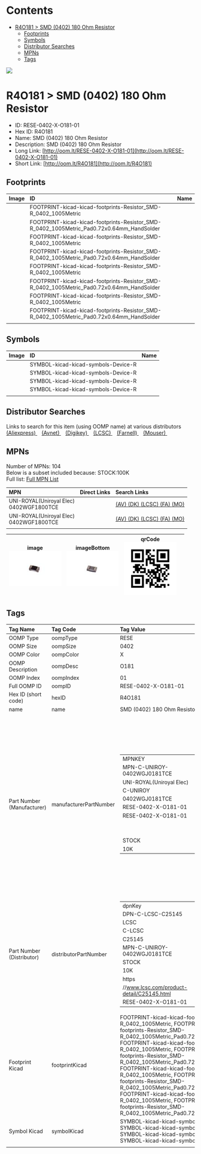 



Contents
========

* [R4O181 > SMD (0402) 180 Ohm Resistor](#r4o181--smd-0402-180-ohm-resistor)
	* [Footprints](#footprints)
	* [Symbols](#symbols)
	* [Distributor Searches](#distributor-searches)
	* [MPNs](#mpns)
	* [Tags](#tags)
  
![][im]
# R4O181 > SMD (0402) 180 Ohm Resistor

- ID: RESE-0402-X-O181-01
- Hex ID: R4O181
- Name: SMD (0402) 180 Ohm Resistor
- Description: SMD (0402) 180 Ohm Resistor
- Long Link: [http://oom.lt/RESE-0402-X-O181-01](http://oom.lt/RESE-0402-X-O181-01)
- Short Link: [http://oom.lt/R4O181](http://oom.lt/R4O181)

## Footprints
  

|Image|ID|Name|
| :--- | :--- | :--- |
||FOOTPRINT-kicad-kicad-footprints-Resistor_SMD-R_0402_1005Metric||
||FOOTPRINT-kicad-kicad-footprints-Resistor_SMD-R_0402_1005Metric_Pad0.72x0.64mm_HandSolder||
||FOOTPRINT-kicad-kicad-footprints-Resistor_SMD-R_0402_1005Metric||
||FOOTPRINT-kicad-kicad-footprints-Resistor_SMD-R_0402_1005Metric_Pad0.72x0.64mm_HandSolder||
||FOOTPRINT-kicad-kicad-footprints-Resistor_SMD-R_0402_1005Metric||
||FOOTPRINT-kicad-kicad-footprints-Resistor_SMD-R_0402_1005Metric_Pad0.72x0.64mm_HandSolder||
||FOOTPRINT-kicad-kicad-footprints-Resistor_SMD-R_0402_1005Metric||
||FOOTPRINT-kicad-kicad-footprints-Resistor_SMD-R_0402_1005Metric_Pad0.72x0.64mm_HandSolder||
||||

## Symbols
  

|Image|ID|Name|
| :--- | :--- | :--- |
|![]()|SYMBOL-kicad-kicad-symbols-Device-R||
|![]()|SYMBOL-kicad-kicad-symbols-Device-R||
|![]()|SYMBOL-kicad-kicad-symbols-Device-R||
|![]()|SYMBOL-kicad-kicad-symbols-Device-R||
||||

## Distributor Searches
  
Links to search for this item (using OOMP name) at various distributors  
[(Aliexpress) ](https://www.aliexpress.com/wholesale?SearchText=1117SMD+0402+180+Ohm+Resistor)&nbsp;&nbsp;&nbsp;[(Avnet) ](https://www.avnet.com/shop/us/search/SMD+0402+180+Ohm+Resistor)&nbsp;&nbsp;&nbsp;[(Digikey) ](https://www.digikey.co.uk/en/products/result?s=SMD+0402+180+Ohm+Resistor)&nbsp;&nbsp;&nbsp;[(LCSC) ](https://www.lcsc.com/search?q=SMD+0402+180+Ohm+Resistor)&nbsp;&nbsp;&nbsp;[(Farnell) ](https://uk.farnell.com/search?st=SMD+0402+180+Ohm+Resistor)&nbsp;&nbsp;&nbsp;[(Mouser) ](https://www.mouser.com/c/?q=SMD+0402+180+Ohm+Resistor)&nbsp;&nbsp;&nbsp;
## MPNs
  
Number of MPNs: 104<br>Below is a subset included because: STOCK:100K <br>Full list: [Full MPN List](MPNLIST.md)  

|MPN|Direct Links|Search Links|
| :--- | :--- | :--- |
|UNI-ROYAL(Uniroyal Elec)<br>0402WGF1800TCE||[(AV) ](https://www.avnet.com/shop/us/search/0402WGF1800TCE)[(DK) ](https://www.digikey.co.uk/products/en?keywords=0402WGF1800TCE)[(LCSC) ](https://www.lcsc.com/search?q=0402WGF1800TCE)[(FA) ](https://uk.farnell.com/search?st=0402WGF1800TCE)[(MO) ](https://www.mouser.com/c/?q=0402WGF1800TCE)|
|UNI-ROYAL(Uniroyal Elec)<br>0402WGF1800TCE||[(AV) ](https://www.avnet.com/shop/us/search/0402WGF1800TCE)[(DK) ](https://www.digikey.co.uk/products/en?keywords=0402WGF1800TCE)[(LCSC) ](https://www.lcsc.com/search?q=0402WGF1800TCE)[(FA) ](https://uk.farnell.com/search?st=0402WGF1800TCE)[(MO) ](https://www.mouser.com/c/?q=0402WGF1800TCE)|
||||
  

|image<br>[![](https://raw.githubusercontent.com/oomlout/oomlout_OOMP_parts_V2/main/RESE/0402/X/O181/01/image_140.jpg)](https://github.com/oomlout/oomlout_OOMP_parts_V2/tree/main/RESE/0402/X/O181/01/image.jpg)|imageBottom<br>[![](https://raw.githubusercontent.com/oomlout/oomlout_OOMP_parts_V2/main/RESE/0402/X/O181/01/image_BOTTOM_140.jpg)](https://github.com/oomlout/oomlout_OOMP_parts_V2/tree/main/RESE/0402/X/O181/01/image_BOTTOM.jpg)|qrCode<br>[![](https://raw.githubusercontent.com/oomlout/oomlout_OOMP_parts_V2/main/RESE/0402/X/O181/01/qrCode_140.png)](https://github.com/oomlout/oomlout_OOMP_parts_V2/tree/main/RESE/0402/X/O181/01/qrCode.png)||
| :---: | :---: | :---: | :---: |

## Tags
  

|Tag Name|Tag Code|Tag Value|
| :--- | :--- | :--- |
|OOMP Type|oompType|RESE|
|OOMP Size|oompSize|0402|
|OOMP Color|oompColor|X|
|OOMP Description|oompDesc|O181|
|OOMP Index|oompIndex|01|
|Full OOMP ID|oompID|RESE-0402-X-O181-01|
|Hex ID (short code)|hexID|R4O181|
|name|name|SMD (0402) 180 Ohm Resistor|
|Part Number (Manufacturer)|manufacturerPartNumber|<table><tr><td>MPNKEY</td></tr><tr><td> MPN-C-UNIROY-0402WGJ0181TCE</td><td> MANUFACTURER</td></tr><tr><td> UNI-ROYAL(Uniroyal Elec)</td><td> MANUCODE</td></tr><tr><td> C-UNIROY</td><td> MPN</td></tr><tr><td> 0402WGJ0181TCE</td><td> OOMPIDPARTIAL</td></tr><tr><td> RESE-0402-X-O181-01</td><td> OOMPID</td></tr><tr><td> RESE-0402-X-O181-01</td><td> LINK</td></tr><tr><td> </td><td> DESCRIPTION</td></tr><tr><td> </td><td> TAGS</td></tr><tr><td> STOCK</td></tr><tr><td>10K</td></tr></table></td><td> <table><tr><td>MPNKEY</td></tr><tr><td> MPN-C-UNIROY-0402WGF1800TCE</td><td> MANUFACTURER</td></tr><tr><td> UNI-ROYAL(Uniroyal Elec)</td><td> MANUCODE</td></tr><tr><td> C-UNIROY</td><td> MPN</td></tr><tr><td> 0402WGF1800TCE</td><td> OOMPIDPARTIAL</td></tr><tr><td> RESE-0402-X-O181-01</td><td> OOMPID</td></tr><tr><td> RESE-0402-X-O181-01</td><td> LINK</td></tr><tr><td> </td><td> DESCRIPTION</td></tr><tr><td> </td><td> TAGS</td></tr><tr><td> STOCK</td></tr><tr><td>100K</td></tr></table></td><td> <table><tr><td>MPNKEY</td></tr><tr><td> MPN-C-LIZELE-CR0402FF1800G</td><td> MANUFACTURER</td></tr><tr><td> LIZ Elec</td><td> MANUCODE</td></tr><tr><td> C-LIZELE</td><td> MPN</td></tr><tr><td> CR0402FF1800G</td><td> OOMPIDPARTIAL</td></tr><tr><td> RESE-0402-X-O181-01</td><td> OOMPID</td></tr><tr><td> RESE-0402-X-O181-01</td><td> LINK</td></tr><tr><td> </td><td> DESCRIPTION</td></tr><tr><td> </td><td> TAGS</td></tr><tr><td> STOCK</td></tr><tr><td>1K</td></tr></table></td><td> <table><tr><td>MPNKEY</td></tr><tr><td> MPN-C-LIZELE-CR0402JF0181G</td><td> MANUFACTURER</td></tr><tr><td> LIZ Elec</td><td> MANUCODE</td></tr><tr><td> C-LIZELE</td><td> MPN</td></tr><tr><td> CR0402JF0181G</td><td> OOMPIDPARTIAL</td></tr><tr><td> RESE-0402-X-O181-01</td><td> OOMPID</td></tr><tr><td> RESE-0402-X-O181-01</td><td> LINK</td></tr><tr><td> </td><td> DESCRIPTION</td></tr><tr><td> </td><td> TAGS</td></tr><tr><td> STOCK</td></tr><tr><td>1K</td></tr></table></td><td> <table><tr><td>MPNKEY</td></tr><tr><td> MPN-C-RALEC-RTT021800FTH</td><td> MANUFACTURER</td></tr><tr><td> RALEC</td><td> MANUCODE</td></tr><tr><td> C-RALEC</td><td> MPN</td></tr><tr><td> RTT021800FTH</td><td> OOMPIDPARTIAL</td></tr><tr><td> RESE-0402-X-O181-01</td><td> OOMPID</td></tr><tr><td> RESE-0402-X-O181-01</td><td> LINK</td></tr><tr><td> </td><td> DESCRIPTION</td></tr><tr><td> </td><td> TAGS</td></tr><tr><td> </td></tr></table></td><td> <table><tr><td>MPNKEY</td></tr><tr><td> MPN-C-RALEC-RTT02181JTH</td><td> MANUFACTURER</td></tr><tr><td> RALEC</td><td> MANUCODE</td></tr><tr><td> C-RALEC</td><td> MPN</td></tr><tr><td> RTT02181JTH</td><td> OOMPIDPARTIAL</td></tr><tr><td> RESE-0402-X-O181-01</td><td> OOMPID</td></tr><tr><td> RESE-0402-X-O181-01</td><td> LINK</td></tr><tr><td> </td><td> DESCRIPTION</td></tr><tr><td> </td><td> TAGS</td></tr><tr><td> </td></tr></table></td><td> <table><tr><td>MPNKEY</td></tr><tr><td> MPN-C-KOASPE-RK73B1ETTP181J</td><td> MANUFACTURER</td></tr><tr><td> KOA Speer Elec</td><td> MANUCODE</td></tr><tr><td> C-KOASPE</td><td> MPN</td></tr><tr><td> RK73B1ETTP181J</td><td> OOMPIDPARTIAL</td></tr><tr><td> RESE-0402-X-O181-01</td><td> OOMPID</td></tr><tr><td> RESE-0402-X-O181-01</td><td> LINK</td></tr><tr><td> </td><td> DESCRIPTION</td></tr><tr><td> </td><td> TAGS</td></tr><tr><td> </td></tr></table></td><td> <table><tr><td>MPNKEY</td></tr><tr><td> MPN-C-YAGEO-RC0402JR-07180RL</td><td> MANUFACTURER</td></tr><tr><td> YAGEO</td><td> MANUCODE</td></tr><tr><td> C-YAGEO</td><td> MPN</td></tr><tr><td> RC0402JR-07180RL</td><td> OOMPIDPARTIAL</td></tr><tr><td> RESE-0402-X-O181-01</td><td> OOMPID</td></tr><tr><td> RESE-0402-X-O181-01</td><td> LINK</td></tr><tr><td> </td><td> DESCRIPTION</td></tr><tr><td> </td><td> TAGS</td></tr><tr><td> STOCK</td></tr><tr><td>1K</td></tr></table></td><td> <table><tr><td>MPNKEY</td></tr><tr><td> MPN-C-YAGEO-RC0402FR-07180RL</td><td> MANUFACTURER</td></tr><tr><td> YAGEO</td><td> MANUCODE</td></tr><tr><td> C-YAGEO</td><td> MPN</td></tr><tr><td> RC0402FR-07180RL</td><td> OOMPIDPARTIAL</td></tr><tr><td> RESE-0402-X-O181-01</td><td> OOMPID</td></tr><tr><td> RESE-0402-X-O181-01</td><td> LINK</td></tr><tr><td> </td><td> DESCRIPTION</td></tr><tr><td> </td><td> TAGS</td></tr><tr><td> STOCK</td></tr><tr><td>10K</td></tr></table></td><td> <table><tr><td>MPNKEY</td></tr><tr><td> MPN-C-TAITEC-RM04FTN1800</td><td> MANUFACTURER</td></tr><tr><td> TA-I Tech</td><td> MANUCODE</td></tr><tr><td> C-TAITEC</td><td> MPN</td></tr><tr><td> RM04FTN1800</td><td> OOMPIDPARTIAL</td></tr><tr><td> RESE-0402-X-O181-01</td><td> OOMPID</td></tr><tr><td> RESE-0402-X-O181-01</td><td> LINK</td></tr><tr><td> </td><td> DESCRIPTION</td></tr><tr><td> </td><td> TAGS</td></tr><tr><td> </td></tr></table></td><td> <table><tr><td>MPNKEY</td></tr><tr><td> MPN-C-WALSIN-WR04X1800FTL</td><td> MANUFACTURER</td></tr><tr><td> Walsin Tech Corp</td><td> MANUCODE</td></tr><tr><td> C-WALSIN</td><td> MPN</td></tr><tr><td> WR04X1800FTL</td><td> OOMPIDPARTIAL</td></tr><tr><td> RESE-0402-X-O181-01</td><td> OOMPID</td></tr><tr><td> RESE-0402-X-O181-01</td><td> LINK</td></tr><tr><td> </td><td> DESCRIPTION</td></tr><tr><td> </td><td> TAGS</td></tr><tr><td> STOCK</td></tr><tr><td>1K</td></tr></table></td><td> <table><tr><td>MPNKEY</td></tr><tr><td> MPN-C-WALSIN-WR04X181JTL</td><td> MANUFACTURER</td></tr><tr><td> Walsin Tech Corp</td><td> MANUCODE</td></tr><tr><td> C-WALSIN</td><td> MPN</td></tr><tr><td> WR04X181JTL</td><td> OOMPIDPARTIAL</td></tr><tr><td> RESE-0402-X-O181-01</td><td> OOMPID</td></tr><tr><td> RESE-0402-X-O181-01</td><td> LINK</td></tr><tr><td> </td><td> DESCRIPTION</td></tr><tr><td> </td><td> TAGS</td></tr><tr><td> STOCK</td></tr><tr><td>10K</td></tr></table></td><td> <table><tr><td>MPNKEY</td></tr><tr><td> MPN-C-HKRHON-RCT02180RFLF</td><td> MANUFACTURER</td></tr><tr><td> HKR(Hong Kong Resistors)</td><td> MANUCODE</td></tr><tr><td> C-HKRHON</td><td> MPN</td></tr><tr><td> RCT02180RFLF</td><td> OOMPIDPARTIAL</td></tr><tr><td> RESE-0402-X-O181-01</td><td> OOMPID</td></tr><tr><td> RESE-0402-X-O181-01</td><td> LINK</td></tr><tr><td> </td><td> DESCRIPTION</td></tr><tr><td> </td><td> TAGS</td></tr><tr><td> </td></tr></table></td><td> <table><tr><td>MPNKEY</td></tr><tr><td> MPN-C-HKRHON-RCT02180RJLF</td><td> MANUFACTURER</td></tr><tr><td> HKR(Hong Kong Resistors)</td><td> MANUCODE</td></tr><tr><td> C-HKRHON</td><td> MPN</td></tr><tr><td> RCT02180RJLF</td><td> OOMPIDPARTIAL</td></tr><tr><td> RESE-0402-X-O181-01</td><td> OOMPID</td></tr><tr><td> RESE-0402-X-O181-01</td><td> LINK</td></tr><tr><td> </td><td> DESCRIPTION</td></tr><tr><td> </td><td> TAGS</td></tr><tr><td> STOCK</td></tr><tr><td>1K</td></tr></table></td><td> <table><tr><td>MPNKEY</td></tr><tr><td> MPN-C-KOASPE-RN73H1ETTP1800B25</td><td> MANUFACTURER</td></tr><tr><td> KOA Speer Elec</td><td> MANUCODE</td></tr><tr><td> C-KOASPE</td><td> MPN</td></tr><tr><td> RN73H1ETTP1800B25</td><td> OOMPIDPARTIAL</td></tr><tr><td> RESE-0402-X-O181-01</td><td> OOMPID</td></tr><tr><td> RESE-0402-X-O181-01</td><td> LINK</td></tr><tr><td> </td><td> DESCRIPTION</td></tr><tr><td> </td><td> TAGS</td></tr><tr><td> STOCK</td></tr><tr><td>1K</td></tr></table></td><td> <table><tr><td>MPNKEY</td></tr><tr><td> MPN-C-KOASPE-RN731ETTP1800B25</td><td> MANUFACTURER</td></tr><tr><td> KOA Speer Elec</td><td> MANUCODE</td></tr><tr><td> C-KOASPE</td><td> MPN</td></tr><tr><td> RN731ETTP1800B25</td><td> OOMPIDPARTIAL</td></tr><tr><td> RESE-0402-X-O181-01</td><td> OOMPID</td></tr><tr><td> RESE-0402-X-O181-01</td><td> LINK</td></tr><tr><td> </td><td> DESCRIPTION</td></tr><tr><td> </td><td> TAGS</td></tr><tr><td> </td></tr></table></td><td> <table><tr><td>MPNKEY</td></tr><tr><td> MPN-C-YAGEO-AC0402FR-07180RL</td><td> MANUFACTURER</td></tr><tr><td> YAGEO</td><td> MANUCODE</td></tr><tr><td> C-YAGEO</td><td> MPN</td></tr><tr><td> AC0402FR-07180RL</td><td> OOMPIDPARTIAL</td></tr><tr><td> RESE-0402-X-O181-01</td><td> OOMPID</td></tr><tr><td> RESE-0402-X-O181-01</td><td> LINK</td></tr><tr><td> </td><td> DESCRIPTION</td></tr><tr><td> </td><td> TAGS</td></tr><tr><td> </td></tr></table></td><td> <table><tr><td>MPNKEY</td></tr><tr><td> MPN-C-YAGEO-AC0402JR-07180RL</td><td> MANUFACTURER</td></tr><tr><td> YAGEO</td><td> MANUCODE</td></tr><tr><td> C-YAGEO</td><td> MPN</td></tr><tr><td> AC0402JR-07180RL</td><td> OOMPIDPARTIAL</td></tr><tr><td> RESE-0402-X-O181-01</td><td> OOMPID</td></tr><tr><td> RESE-0402-X-O181-01</td><td> LINK</td></tr><tr><td> </td><td> DESCRIPTION</td></tr><tr><td> </td><td> TAGS</td></tr><tr><td> </td></tr></table></td><td> <table><tr><td>MPNKEY</td></tr><tr><td> MPN-C-KOASPE-RK73H1ETTP1800F</td><td> MANUFACTURER</td></tr><tr><td> KOA Speer Elec</td><td> MANUCODE</td></tr><tr><td> C-KOASPE</td><td> MPN</td></tr><tr><td> RK73H1ETTP1800F</td><td> OOMPIDPARTIAL</td></tr><tr><td> RESE-0402-X-O181-01</td><td> OOMPID</td></tr><tr><td> RESE-0402-X-O181-01</td><td> LINK</td></tr><tr><td> </td><td> DESCRIPTION</td></tr><tr><td> </td><td> TAGS</td></tr><tr><td> </td></tr></table></td><td> <table><tr><td>MPNKEY</td></tr><tr><td> MPN-C-PANASO-ERJ2GEJ181X</td><td> MANUFACTURER</td></tr><tr><td> PANASONIC</td><td> MANUCODE</td></tr><tr><td> C-PANASO</td><td> MPN</td></tr><tr><td> ERJ2GEJ181X</td><td> OOMPIDPARTIAL</td></tr><tr><td> RESE-0402-X-O181-01</td><td> OOMPID</td></tr><tr><td> RESE-0402-X-O181-01</td><td> LINK</td></tr><tr><td> </td><td> DESCRIPTION</td></tr><tr><td> </td><td> TAGS</td></tr><tr><td> </td></tr></table></td><td> <table><tr><td>MPNKEY</td></tr><tr><td> MPN-C-FHGUAN-RC-02W181JT</td><td> MANUFACTURER</td></tr><tr><td> FH (Guangdong Fenghua Advanced Tech)</td><td> MANUCODE</td></tr><tr><td> C-FHGUAN</td><td> MPN</td></tr><tr><td> RC-02W181JT</td><td> OOMPIDPARTIAL</td></tr><tr><td> RESE-0402-X-O181-01</td><td> OOMPID</td></tr><tr><td> RESE-0402-X-O181-01</td><td> LINK</td></tr><tr><td> </td><td> DESCRIPTION</td></tr><tr><td> </td><td> TAGS</td></tr><tr><td> STOCK</td></tr><tr><td>1K</td></tr></table></td><td> <table><tr><td>MPNKEY</td></tr><tr><td> MPN-C-FHGUAN-RC-02W1800FT</td><td> MANUFACTURER</td></tr><tr><td> FH (Guangdong Fenghua Advanced Tech)</td><td> MANUCODE</td></tr><tr><td> C-FHGUAN</td><td> MPN</td></tr><tr><td> RC-02W1800FT</td><td> OOMPIDPARTIAL</td></tr><tr><td> RESE-0402-X-O181-01</td><td> OOMPID</td></tr><tr><td> RESE-0402-X-O181-01</td><td> LINK</td></tr><tr><td> </td><td> DESCRIPTION</td></tr><tr><td> </td><td> TAGS</td></tr><tr><td> </td></tr></table></td><td> <table><tr><td>MPNKEY</td></tr><tr><td> MPN-C-VIKING-AR02BTC1800</td><td> MANUFACTURER</td></tr><tr><td> Viking Tech</td><td> MANUCODE</td></tr><tr><td> C-VIKING</td><td> MPN</td></tr><tr><td> AR02BTC1800</td><td> OOMPIDPARTIAL</td></tr><tr><td> RESE-0402-X-O181-01</td><td> OOMPID</td></tr><tr><td> RESE-0402-X-O181-01</td><td> LINK</td></tr><tr><td> </td><td> DESCRIPTION</td></tr><tr><td> </td><td> TAGS</td></tr><tr><td> STOCK</td></tr><tr><td>1K</td></tr></table></td><td> <table><tr><td>MPNKEY</td></tr><tr><td> MPN-C-FHGUAN-RC-02K1800FT</td><td> MANUFACTURER</td></tr><tr><td> FH (Guangdong Fenghua Advanced Tech)</td><td> MANUCODE</td></tr><tr><td> C-FHGUAN</td><td> MPN</td></tr><tr><td> RC-02K1800FT</td><td> OOMPIDPARTIAL</td></tr><tr><td> RESE-0402-X-O181-01</td><td> OOMPID</td></tr><tr><td> RESE-0402-X-O181-01</td><td> LINK</td></tr><tr><td> </td><td> DESCRIPTION</td></tr><tr><td> </td><td> TAGS</td></tr><tr><td> STOCK</td></tr><tr><td>1K</td></tr></table></td><td> <table><tr><td>MPNKEY</td></tr><tr><td> MPN-C-RESIST-AECR0402F180RK9</td><td> MANUFACTURER</td></tr><tr><td> Resistor.Today</td><td> MANUCODE</td></tr><tr><td> C-RESIST</td><td> MPN</td></tr><tr><td> AECR0402F180RK9</td><td> OOMPIDPARTIAL</td></tr><tr><td> RESE-0402-X-O181-01</td><td> OOMPID</td></tr><tr><td> RESE-0402-X-O181-01</td><td> LINK</td></tr><tr><td> </td><td> DESCRIPTION</td></tr><tr><td> </td><td> TAGS</td></tr><tr><td> STOCK</td></tr><tr><td>1K</td></tr></table></td><td> <table><tr><td>MPNKEY</td></tr><tr><td> MPN-C-RESIST-HPCR0402F180RK9</td><td> MANUFACTURER</td></tr><tr><td> Resistor.Today</td><td> MANUCODE</td></tr><tr><td> C-RESIST</td><td> MPN</td></tr><tr><td> HPCR0402F180RK9</td><td> OOMPIDPARTIAL</td></tr><tr><td> RESE-0402-X-O181-01</td><td> OOMPID</td></tr><tr><td> RESE-0402-X-O181-01</td><td> LINK</td></tr><tr><td> </td><td> DESCRIPTION</td></tr><tr><td> </td><td> TAGS</td></tr><tr><td> STOCK</td></tr><tr><td>1K</td></tr></table></td><td> <table><tr><td>MPNKEY</td></tr><tr><td> MPN-C-PANASO-ERJ2RKF1800X</td><td> MANUFACTURER</td></tr><tr><td> PANASONIC</td><td> MANUCODE</td></tr><tr><td> C-PANASO</td><td> MPN</td></tr><tr><td> ERJ2RKF1800X</td><td> OOMPIDPARTIAL</td></tr><tr><td> RESE-0402-X-O181-01</td><td> OOMPID</td></tr><tr><td> RESE-0402-X-O181-01</td><td> LINK</td></tr><tr><td> </td><td> DESCRIPTION</td></tr><tr><td> </td><td> TAGS</td></tr><tr><td> STOCK</td></tr><tr><td>1K</td></tr></table></td><td> <table><tr><td>MPNKEY</td></tr><tr><td> MPN-C-PANASO-ERA2AEB181X</td><td> MANUFACTURER</td></tr><tr><td> PANASONIC</td><td> MANUCODE</td></tr><tr><td> C-PANASO</td><td> MPN</td></tr><tr><td> ERA2AEB181X</td><td> OOMPIDPARTIAL</td></tr><tr><td> RESE-0402-X-O181-01</td><td> OOMPID</td></tr><tr><td> RESE-0402-X-O181-01</td><td> LINK</td></tr><tr><td> </td><td> DESCRIPTION</td></tr><tr><td> </td><td> TAGS</td></tr><tr><td> </td></tr></table></td><td> <table><tr><td>MPNKEY</td></tr><tr><td> MPN-C-VISHAY-CRCW0402180RFKED</td><td> MANUFACTURER</td></tr><tr><td> Vishay Intertech</td><td> MANUCODE</td></tr><tr><td> C-VISHAY</td><td> MPN</td></tr><tr><td> CRCW0402180RFKED</td><td> OOMPIDPARTIAL</td></tr><tr><td> RESE-0402-X-O181-01</td><td> OOMPID</td></tr><tr><td> RESE-0402-X-O181-01</td><td> LINK</td></tr><tr><td> </td><td> DESCRIPTION</td></tr><tr><td> </td><td> TAGS</td></tr><tr><td> </td></tr></table></td><td> <table><tr><td>MPNKEY</td></tr><tr><td> MPN-C-VISHAY-CRCW0402180RJNED</td><td> MANUFACTURER</td></tr><tr><td> Vishay Intertech</td><td> MANUCODE</td></tr><tr><td> C-VISHAY</td><td> MPN</td></tr><tr><td> CRCW0402180RJNED</td><td> OOMPIDPARTIAL</td></tr><tr><td> RESE-0402-X-O181-01</td><td> OOMPID</td></tr><tr><td> RESE-0402-X-O181-01</td><td> LINK</td></tr><tr><td> </td><td> DESCRIPTION</td></tr><tr><td> </td><td> TAGS</td></tr><tr><td> </td></tr></table></td><td> <table><tr><td>MPNKEY</td></tr><tr><td> MPN-C-PANASO-ERJPA2J181X</td><td> MANUFACTURER</td></tr><tr><td> PANASONIC</td><td> MANUCODE</td></tr><tr><td> C-PANASO</td><td> MPN</td></tr><tr><td> ERJPA2J181X</td><td> OOMPIDPARTIAL</td></tr><tr><td> RESE-0402-X-O181-01</td><td> OOMPID</td></tr><tr><td> RESE-0402-X-O181-01</td><td> LINK</td></tr><tr><td> </td><td> DESCRIPTION</td></tr><tr><td> </td><td> TAGS</td></tr><tr><td> </td></tr></table></td><td> <table><tr><td>MPNKEY</td></tr><tr><td> MPN-C-PANASO-ERJPA2F1800X</td><td> MANUFACTURER</td></tr><tr><td> PANASONIC</td><td> MANUCODE</td></tr><tr><td> C-PANASO</td><td> MPN</td></tr><tr><td> ERJPA2F1800X</td><td> OOMPIDPARTIAL</td></tr><tr><td> RESE-0402-X-O181-01</td><td> OOMPID</td></tr><tr><td> RESE-0402-X-O181-01</td><td> LINK</td></tr><tr><td> </td><td> DESCRIPTION</td></tr><tr><td> </td><td> TAGS</td></tr><tr><td> </td></tr></table></td><td> <table><tr><td>MPNKEY</td></tr><tr><td> MPN-C-PANASO-ERA2VEB1800X</td><td> MANUFACTURER</td></tr><tr><td> PANASONIC</td><td> MANUCODE</td></tr><tr><td> C-PANASO</td><td> MPN</td></tr><tr><td> ERA2VEB1800X</td><td> OOMPIDPARTIAL</td></tr><tr><td> RESE-0402-X-O181-01</td><td> OOMPID</td></tr><tr><td> RESE-0402-X-O181-01</td><td> LINK</td></tr><tr><td> </td><td> DESCRIPTION</td></tr><tr><td> </td><td> TAGS</td></tr><tr><td> </td></tr></table></td><td> <table><tr><td>MPNKEY</td></tr><tr><td> MPN-C-PANASO-ERJU2RD1800X</td><td> MANUFACTURER</td></tr><tr><td> PANASONIC</td><td> MANUCODE</td></tr><tr><td> C-PANASO</td><td> MPN</td></tr><tr><td> ERJU2RD1800X</td><td> OOMPIDPARTIAL</td></tr><tr><td> RESE-0402-X-O181-01</td><td> OOMPID</td></tr><tr><td> RESE-0402-X-O181-01</td><td> LINK</td></tr><tr><td> </td><td> DESCRIPTION</td></tr><tr><td> </td><td> TAGS</td></tr><tr><td> </td></tr></table></td><td> <table><tr><td>MPNKEY</td></tr><tr><td> MPN-C-UNIROY-CQ02WGJ0181TCE</td><td> MANUFACTURER</td></tr><tr><td> UNI-ROYAL(Uniroyal Elec)</td><td> MANUCODE</td></tr><tr><td> C-UNIROY</td><td> MPN</td></tr><tr><td> CQ02WGJ0181TCE</td><td> OOMPIDPARTIAL</td></tr><tr><td> RESE-0402-X-O181-01</td><td> OOMPID</td></tr><tr><td> RESE-0402-X-O181-01</td><td> LINK</td></tr><tr><td> </td><td> DESCRIPTION</td></tr><tr><td> </td><td> TAGS</td></tr><tr><td> STOCK</td></tr><tr><td>1K</td></tr></table></td><td> <table><tr><td>MPNKEY</td></tr><tr><td> MPN-C-VISHAY-TNPW0402180RBETD</td><td> MANUFACTURER</td></tr><tr><td> Vishay Intertech</td><td> MANUCODE</td></tr><tr><td> C-VISHAY</td><td> MPN</td></tr><tr><td> TNPW0402180RBETD</td><td> OOMPIDPARTIAL</td></tr><tr><td> RESE-0402-X-O181-01</td><td> OOMPID</td></tr><tr><td> RESE-0402-X-O181-01</td><td> LINK</td></tr><tr><td> </td><td> DESCRIPTION</td></tr><tr><td> </td><td> TAGS</td></tr><tr><td> </td></tr></table></td><td> <table><tr><td>MPNKEY</td></tr><tr><td> MPN-C-SUSUMU-RG1005P-181-W-T5</td><td> MANUFACTURER</td></tr><tr><td> SUSUMU</td><td> MANUCODE</td></tr><tr><td> C-SUSUMU</td><td> MPN</td></tr><tr><td> RG1005P-181-W-T5</td><td> OOMPIDPARTIAL</td></tr><tr><td> RESE-0402-X-O181-01</td><td> OOMPID</td></tr><tr><td> RESE-0402-X-O181-01</td><td> LINK</td></tr><tr><td> </td><td> DESCRIPTION</td></tr><tr><td> </td><td> TAGS</td></tr><tr><td> </td></tr></table></td><td> <table><tr><td>MPNKEY</td></tr><tr><td> MPN-C-PANASO-ERA-2ARB1800X</td><td> MANUFACTURER</td></tr><tr><td> PANASONIC</td><td> MANUCODE</td></tr><tr><td> C-PANASO</td><td> MPN</td></tr><tr><td> ERA-2ARB1800X</td><td> OOMPIDPARTIAL</td></tr><tr><td> RESE-0402-X-O181-01</td><td> OOMPID</td></tr><tr><td> RESE-0402-X-O181-01</td><td> LINK</td></tr><tr><td> </td><td> DESCRIPTION</td></tr><tr><td> </td><td> TAGS</td></tr><tr><td> </td></tr></table></td><td> <table><tr><td>MPNKEY</td></tr><tr><td> MPN-C-VISHAY-TNPW0402180RBXED</td><td> MANUFACTURER</td></tr><tr><td> Vishay Intertech</td><td> MANUCODE</td></tr><tr><td> C-VISHAY</td><td> MPN</td></tr><tr><td> TNPW0402180RBXED</td><td> OOMPIDPARTIAL</td></tr><tr><td> RESE-0402-X-O181-01</td><td> OOMPID</td></tr><tr><td> RESE-0402-X-O181-01</td><td> LINK</td></tr><tr><td> </td><td> DESCRIPTION</td></tr><tr><td> </td><td> TAGS</td></tr><tr><td> </td></tr></table></td><td> <table><tr><td>MPNKEY</td></tr><tr><td> MPN-C-VISHAY-CRCW0402180RFKEDC</td><td> MANUFACTURER</td></tr><tr><td> Vishay Intertech</td><td> MANUCODE</td></tr><tr><td> C-VISHAY</td><td> MPN</td></tr><tr><td> CRCW0402180RFKEDC</td><td> OOMPIDPARTIAL</td></tr><tr><td> RESE-0402-X-O181-01</td><td> OOMPID</td></tr><tr><td> RESE-0402-X-O181-01</td><td> LINK</td></tr><tr><td> </td><td> DESCRIPTION</td></tr><tr><td> </td><td> TAGS</td></tr><tr><td> </td></tr></table></td><td> <table><tr><td>MPNKEY</td></tr><tr><td> MPN-C-TECONN-CRGP0402F180R</td><td> MANUFACTURER</td></tr><tr><td> TE Connectivity</td><td> MANUCODE</td></tr><tr><td> C-TECONN</td><td> MPN</td></tr><tr><td> CRGP0402F180R</td><td> OOMPIDPARTIAL</td></tr><tr><td> RESE-0402-X-O181-01</td><td> OOMPID</td></tr><tr><td> RESE-0402-X-O181-01</td><td> LINK</td></tr><tr><td> </td><td> DESCRIPTION</td></tr><tr><td> </td><td> TAGS</td></tr><tr><td> </td></tr></table></td><td> <table><tr><td>MPNKEY</td></tr><tr><td> MPN-C-SUSUMU-RR0510P-181-D</td><td> MANUFACTURER</td></tr><tr><td> SUSUMU</td><td> MANUCODE</td></tr><tr><td> C-SUSUMU</td><td> MPN</td></tr><tr><td> RR0510P-181-D</td><td> OOMPIDPARTIAL</td></tr><tr><td> RESE-0402-X-O181-01</td><td> OOMPID</td></tr><tr><td> RESE-0402-X-O181-01</td><td> LINK</td></tr><tr><td> </td><td> DESCRIPTION</td></tr><tr><td> </td><td> TAGS</td></tr><tr><td> </td></tr></table></td><td> <table><tr><td>MPNKEY</td></tr><tr><td> MPN-C-SUSUMU-RG1005P-181-B-T5</td><td> MANUFACTURER</td></tr><tr><td> SUSUMU</td><td> MANUCODE</td></tr><tr><td> C-SUSUMU</td><td> MPN</td></tr><tr><td> RG1005P-181-B-T5</td><td> OOMPIDPARTIAL</td></tr><tr><td> RESE-0402-X-O181-01</td><td> OOMPID</td></tr><tr><td> RESE-0402-X-O181-01</td><td> LINK</td></tr><tr><td> </td><td> DESCRIPTION</td></tr><tr><td> </td><td> TAGS</td></tr><tr><td> </td></tr></table></td><td> <table><tr><td>MPNKEY</td></tr><tr><td> MPN-C-PANASO-ERA-2AED181X</td><td> MANUFACTURER</td></tr><tr><td> PANASONIC</td><td> MANUCODE</td></tr><tr><td> C-PANASO</td><td> MPN</td></tr><tr><td> ERA-2AED181X</td><td> OOMPIDPARTIAL</td></tr><tr><td> RESE-0402-X-O181-01</td><td> OOMPID</td></tr><tr><td> RESE-0402-X-O181-01</td><td> LINK</td></tr><tr><td> </td><td> DESCRIPTION</td></tr><tr><td> </td><td> TAGS</td></tr><tr><td> </td></tr></table></td><td> <table><tr><td>MPNKEY</td></tr><tr><td> MPN-C-TECONN-CPF0402B180RE1</td><td> MANUFACTURER</td></tr><tr><td> TE Connectivity</td><td> MANUCODE</td></tr><tr><td> C-TECONN</td><td> MPN</td></tr><tr><td> CPF0402B180RE1</td><td> OOMPIDPARTIAL</td></tr><tr><td> RESE-0402-X-O181-01</td><td> OOMPID</td></tr><tr><td> RESE-0402-X-O181-01</td><td> LINK</td></tr><tr><td> </td><td> DESCRIPTION</td></tr><tr><td> </td><td> TAGS</td></tr><tr><td> </td></tr></table></td><td> <table><tr><td>MPNKEY</td></tr><tr><td> MPN-C-YAGEO-AA0402FR-07180RL</td><td> MANUFACTURER</td></tr><tr><td> YAGEO</td><td> MANUCODE</td></tr><tr><td> C-YAGEO</td><td> MPN</td></tr><tr><td> AA0402FR-07180RL</td><td> OOMPIDPARTIAL</td></tr><tr><td> RESE-0402-X-O181-01</td><td> OOMPID</td></tr><tr><td> RESE-0402-X-O181-01</td><td> LINK</td></tr><tr><td> </td><td> DESCRIPTION</td></tr><tr><td> </td><td> TAGS</td></tr><tr><td> </td></tr></table></td><td> <table><tr><td>MPNKEY</td></tr><tr><td> MPN-C-YAGEO-AF0402JR-07180RL</td><td> MANUFACTURER</td></tr><tr><td> YAGEO</td><td> MANUCODE</td></tr><tr><td> C-YAGEO</td><td> MPN</td></tr><tr><td> AF0402JR-07180RL</td><td> OOMPIDPARTIAL</td></tr><tr><td> RESE-0402-X-O181-01</td><td> OOMPID</td></tr><tr><td> RESE-0402-X-O181-01</td><td> LINK</td></tr><tr><td> </td><td> DESCRIPTION</td></tr><tr><td> </td><td> TAGS</td></tr><tr><td> </td></tr></table></td><td> <table><tr><td>MPNKEY</td></tr><tr><td> MPN-C-YAGEO-AF0402FR-07180RL</td><td> MANUFACTURER</td></tr><tr><td> YAGEO</td><td> MANUCODE</td></tr><tr><td> C-YAGEO</td><td> MPN</td></tr><tr><td> AF0402FR-07180RL</td><td> OOMPIDPARTIAL</td></tr><tr><td> RESE-0402-X-O181-01</td><td> OOMPID</td></tr><tr><td> RESE-0402-X-O181-01</td><td> LINK</td></tr><tr><td> </td><td> DESCRIPTION</td></tr><tr><td> </td><td> TAGS</td></tr><tr><td> </td></tr></table></td><td> <table><tr><td>MPNKEY</td></tr><tr><td> MPN-C-TECONN-CRG0402J180R</td><td> MANUFACTURER</td></tr><tr><td> TE Connectivity</td><td> MANUCODE</td></tr><tr><td> C-TECONN</td><td> MPN</td></tr><tr><td> CRG0402J180R</td><td> OOMPIDPARTIAL</td></tr><tr><td> RESE-0402-X-O181-01</td><td> OOMPID</td></tr><tr><td> RESE-0402-X-O181-01</td><td> LINK</td></tr><tr><td> </td><td> DESCRIPTION</td></tr><tr><td> </td><td> TAGS</td></tr><tr><td> </td></tr></table></td><td> <table><tr><td>MPNKEY</td></tr><tr><td> MPN-C-TECONN-CRG0402F180R</td><td> MANUFACTURER</td></tr><tr><td> TE Connectivity</td><td> MANUCODE</td></tr><tr><td> C-TECONN</td><td> MPN</td></tr><tr><td> CRG0402F180R</td><td> OOMPIDPARTIAL</td></tr><tr><td> RESE-0402-X-O181-01</td><td> OOMPID</td></tr><tr><td> RESE-0402-X-O181-01</td><td> LINK</td></tr><tr><td> </td><td> DESCRIPTION</td></tr><tr><td> </td><td> TAGS</td></tr><tr><td> </td></tr></table></td><td> <table><tr><td>MPNKEY</td></tr><tr><td> MPN-C-YAGEO-RT0402DRD07180RL</td><td> MANUFACTURER</td></tr><tr><td> YAGEO</td><td> MANUCODE</td></tr><tr><td> C-YAGEO</td><td> MPN</td></tr><tr><td> RT0402DRD07180RL</td><td> OOMPIDPARTIAL</td></tr><tr><td> RESE-0402-X-O181-01</td><td> OOMPID</td></tr><tr><td> RESE-0402-X-O181-01</td><td> LINK</td></tr><tr><td> </td><td> DESCRIPTION</td></tr><tr><td> </td><td> TAGS</td></tr><tr><td> </td></tr></table></td><td> <table><tr><td>MPNKEY</td></tr><tr><td> MPN-C-PANASO-ERJ-U02D1800X</td><td> MANUFACTURER</td></tr><tr><td> PANASONIC</td><td> MANUCODE</td></tr><tr><td> C-PANASO</td><td> MPN</td></tr><tr><td> ERJ-U02D1800X</td><td> OOMPIDPARTIAL</td></tr><tr><td> RESE-0402-X-O181-01</td><td> OOMPID</td></tr><tr><td> RESE-0402-X-O181-01</td><td> LINK</td></tr><tr><td> </td><td> DESCRIPTION</td></tr><tr><td> </td><td> TAGS</td></tr><tr><td> </td></tr></table></td><td> <table><tr><td>MPNKEY</td></tr><tr><td> MPN-C-UNIROY-0402WGJ0181TCE</td><td> MANUFACTURER</td></tr><tr><td> UNI-ROYAL(Uniroyal Elec)</td><td> MANUCODE</td></tr><tr><td> C-UNIROY</td><td> MPN</td></tr><tr><td> 0402WGJ0181TCE</td><td> OOMPIDPARTIAL</td></tr><tr><td> RESE-0402-X-O181-01</td><td> OOMPID</td></tr><tr><td> RESE-0402-X-O181-01</td><td> LINK</td></tr><tr><td> </td><td> DESCRIPTION</td></tr><tr><td> </td><td> TAGS</td></tr><tr><td> STOCK</td></tr><tr><td>10K</td></tr></table></td><td> <table><tr><td>MPNKEY</td></tr><tr><td> MPN-C-UNIROY-0402WGF1800TCE</td><td> MANUFACTURER</td></tr><tr><td> UNI-ROYAL(Uniroyal Elec)</td><td> MANUCODE</td></tr><tr><td> C-UNIROY</td><td> MPN</td></tr><tr><td> 0402WGF1800TCE</td><td> OOMPIDPARTIAL</td></tr><tr><td> RESE-0402-X-O181-01</td><td> OOMPID</td></tr><tr><td> RESE-0402-X-O181-01</td><td> LINK</td></tr><tr><td> </td><td> DESCRIPTION</td></tr><tr><td> </td><td> TAGS</td></tr><tr><td> STOCK</td></tr><tr><td>100K</td></tr></table></td><td> <table><tr><td>MPNKEY</td></tr><tr><td> MPN-C-LIZELE-CR0402FF1800G</td><td> MANUFACTURER</td></tr><tr><td> LIZ Elec</td><td> MANUCODE</td></tr><tr><td> C-LIZELE</td><td> MPN</td></tr><tr><td> CR0402FF1800G</td><td> OOMPIDPARTIAL</td></tr><tr><td> RESE-0402-X-O181-01</td><td> OOMPID</td></tr><tr><td> RESE-0402-X-O181-01</td><td> LINK</td></tr><tr><td> </td><td> DESCRIPTION</td></tr><tr><td> </td><td> TAGS</td></tr><tr><td> STOCK</td></tr><tr><td>1K</td></tr></table></td><td> <table><tr><td>MPNKEY</td></tr><tr><td> MPN-C-LIZELE-CR0402JF0181G</td><td> MANUFACTURER</td></tr><tr><td> LIZ Elec</td><td> MANUCODE</td></tr><tr><td> C-LIZELE</td><td> MPN</td></tr><tr><td> CR0402JF0181G</td><td> OOMPIDPARTIAL</td></tr><tr><td> RESE-0402-X-O181-01</td><td> OOMPID</td></tr><tr><td> RESE-0402-X-O181-01</td><td> LINK</td></tr><tr><td> </td><td> DESCRIPTION</td></tr><tr><td> </td><td> TAGS</td></tr><tr><td> STOCK</td></tr><tr><td>1K</td></tr></table></td><td> <table><tr><td>MPNKEY</td></tr><tr><td> MPN-C-RALEC-RTT021800FTH</td><td> MANUFACTURER</td></tr><tr><td> RALEC</td><td> MANUCODE</td></tr><tr><td> C-RALEC</td><td> MPN</td></tr><tr><td> RTT021800FTH</td><td> OOMPIDPARTIAL</td></tr><tr><td> RESE-0402-X-O181-01</td><td> OOMPID</td></tr><tr><td> RESE-0402-X-O181-01</td><td> LINK</td></tr><tr><td> </td><td> DESCRIPTION</td></tr><tr><td> </td><td> TAGS</td></tr><tr><td> </td></tr></table></td><td> <table><tr><td>MPNKEY</td></tr><tr><td> MPN-C-RALEC-RTT02181JTH</td><td> MANUFACTURER</td></tr><tr><td> RALEC</td><td> MANUCODE</td></tr><tr><td> C-RALEC</td><td> MPN</td></tr><tr><td> RTT02181JTH</td><td> OOMPIDPARTIAL</td></tr><tr><td> RESE-0402-X-O181-01</td><td> OOMPID</td></tr><tr><td> RESE-0402-X-O181-01</td><td> LINK</td></tr><tr><td> </td><td> DESCRIPTION</td></tr><tr><td> </td><td> TAGS</td></tr><tr><td> </td></tr></table></td><td> <table><tr><td>MPNKEY</td></tr><tr><td> MPN-C-KOASPE-RK73B1ETTP181J</td><td> MANUFACTURER</td></tr><tr><td> KOA Speer Elec</td><td> MANUCODE</td></tr><tr><td> C-KOASPE</td><td> MPN</td></tr><tr><td> RK73B1ETTP181J</td><td> OOMPIDPARTIAL</td></tr><tr><td> RESE-0402-X-O181-01</td><td> OOMPID</td></tr><tr><td> RESE-0402-X-O181-01</td><td> LINK</td></tr><tr><td> </td><td> DESCRIPTION</td></tr><tr><td> </td><td> TAGS</td></tr><tr><td> </td></tr></table></td><td> <table><tr><td>MPNKEY</td></tr><tr><td> MPN-C-YAGEO-RC0402JR-07180RL</td><td> MANUFACTURER</td></tr><tr><td> YAGEO</td><td> MANUCODE</td></tr><tr><td> C-YAGEO</td><td> MPN</td></tr><tr><td> RC0402JR-07180RL</td><td> OOMPIDPARTIAL</td></tr><tr><td> RESE-0402-X-O181-01</td><td> OOMPID</td></tr><tr><td> RESE-0402-X-O181-01</td><td> LINK</td></tr><tr><td> </td><td> DESCRIPTION</td></tr><tr><td> </td><td> TAGS</td></tr><tr><td> STOCK</td></tr><tr><td>1K</td></tr></table></td><td> <table><tr><td>MPNKEY</td></tr><tr><td> MPN-C-YAGEO-RC0402FR-07180RL</td><td> MANUFACTURER</td></tr><tr><td> YAGEO</td><td> MANUCODE</td></tr><tr><td> C-YAGEO</td><td> MPN</td></tr><tr><td> RC0402FR-07180RL</td><td> OOMPIDPARTIAL</td></tr><tr><td> RESE-0402-X-O181-01</td><td> OOMPID</td></tr><tr><td> RESE-0402-X-O181-01</td><td> LINK</td></tr><tr><td> </td><td> DESCRIPTION</td></tr><tr><td> </td><td> TAGS</td></tr><tr><td> STOCK</td></tr><tr><td>10K</td></tr></table></td><td> <table><tr><td>MPNKEY</td></tr><tr><td> MPN-C-TAITEC-RM04FTN1800</td><td> MANUFACTURER</td></tr><tr><td> TA-I Tech</td><td> MANUCODE</td></tr><tr><td> C-TAITEC</td><td> MPN</td></tr><tr><td> RM04FTN1800</td><td> OOMPIDPARTIAL</td></tr><tr><td> RESE-0402-X-O181-01</td><td> OOMPID</td></tr><tr><td> RESE-0402-X-O181-01</td><td> LINK</td></tr><tr><td> </td><td> DESCRIPTION</td></tr><tr><td> </td><td> TAGS</td></tr><tr><td> </td></tr></table></td><td> <table><tr><td>MPNKEY</td></tr><tr><td> MPN-C-WALSIN-WR04X1800FTL</td><td> MANUFACTURER</td></tr><tr><td> Walsin Tech Corp</td><td> MANUCODE</td></tr><tr><td> C-WALSIN</td><td> MPN</td></tr><tr><td> WR04X1800FTL</td><td> OOMPIDPARTIAL</td></tr><tr><td> RESE-0402-X-O181-01</td><td> OOMPID</td></tr><tr><td> RESE-0402-X-O181-01</td><td> LINK</td></tr><tr><td> </td><td> DESCRIPTION</td></tr><tr><td> </td><td> TAGS</td></tr><tr><td> STOCK</td></tr><tr><td>1K</td></tr></table></td><td> <table><tr><td>MPNKEY</td></tr><tr><td> MPN-C-WALSIN-WR04X181JTL</td><td> MANUFACTURER</td></tr><tr><td> Walsin Tech Corp</td><td> MANUCODE</td></tr><tr><td> C-WALSIN</td><td> MPN</td></tr><tr><td> WR04X181JTL</td><td> OOMPIDPARTIAL</td></tr><tr><td> RESE-0402-X-O181-01</td><td> OOMPID</td></tr><tr><td> RESE-0402-X-O181-01</td><td> LINK</td></tr><tr><td> </td><td> DESCRIPTION</td></tr><tr><td> </td><td> TAGS</td></tr><tr><td> STOCK</td></tr><tr><td>10K</td></tr></table></td><td> <table><tr><td>MPNKEY</td></tr><tr><td> MPN-C-HKRHON-RCT02180RFLF</td><td> MANUFACTURER</td></tr><tr><td> HKR(Hong Kong Resistors)</td><td> MANUCODE</td></tr><tr><td> C-HKRHON</td><td> MPN</td></tr><tr><td> RCT02180RFLF</td><td> OOMPIDPARTIAL</td></tr><tr><td> RESE-0402-X-O181-01</td><td> OOMPID</td></tr><tr><td> RESE-0402-X-O181-01</td><td> LINK</td></tr><tr><td> </td><td> DESCRIPTION</td></tr><tr><td> </td><td> TAGS</td></tr><tr><td> </td></tr></table></td><td> <table><tr><td>MPNKEY</td></tr><tr><td> MPN-C-HKRHON-RCT02180RJLF</td><td> MANUFACTURER</td></tr><tr><td> HKR(Hong Kong Resistors)</td><td> MANUCODE</td></tr><tr><td> C-HKRHON</td><td> MPN</td></tr><tr><td> RCT02180RJLF</td><td> OOMPIDPARTIAL</td></tr><tr><td> RESE-0402-X-O181-01</td><td> OOMPID</td></tr><tr><td> RESE-0402-X-O181-01</td><td> LINK</td></tr><tr><td> </td><td> DESCRIPTION</td></tr><tr><td> </td><td> TAGS</td></tr><tr><td> STOCK</td></tr><tr><td>1K</td></tr></table></td><td> <table><tr><td>MPNKEY</td></tr><tr><td> MPN-C-KOASPE-RN73H1ETTP1800B25</td><td> MANUFACTURER</td></tr><tr><td> KOA Speer Elec</td><td> MANUCODE</td></tr><tr><td> C-KOASPE</td><td> MPN</td></tr><tr><td> RN73H1ETTP1800B25</td><td> OOMPIDPARTIAL</td></tr><tr><td> RESE-0402-X-O181-01</td><td> OOMPID</td></tr><tr><td> RESE-0402-X-O181-01</td><td> LINK</td></tr><tr><td> </td><td> DESCRIPTION</td></tr><tr><td> </td><td> TAGS</td></tr><tr><td> STOCK</td></tr><tr><td>1K</td></tr></table></td><td> <table><tr><td>MPNKEY</td></tr><tr><td> MPN-C-KOASPE-RN731ETTP1800B25</td><td> MANUFACTURER</td></tr><tr><td> KOA Speer Elec</td><td> MANUCODE</td></tr><tr><td> C-KOASPE</td><td> MPN</td></tr><tr><td> RN731ETTP1800B25</td><td> OOMPIDPARTIAL</td></tr><tr><td> RESE-0402-X-O181-01</td><td> OOMPID</td></tr><tr><td> RESE-0402-X-O181-01</td><td> LINK</td></tr><tr><td> </td><td> DESCRIPTION</td></tr><tr><td> </td><td> TAGS</td></tr><tr><td> </td></tr></table></td><td> <table><tr><td>MPNKEY</td></tr><tr><td> MPN-C-YAGEO-AC0402FR-07180RL</td><td> MANUFACTURER</td></tr><tr><td> YAGEO</td><td> MANUCODE</td></tr><tr><td> C-YAGEO</td><td> MPN</td></tr><tr><td> AC0402FR-07180RL</td><td> OOMPIDPARTIAL</td></tr><tr><td> RESE-0402-X-O181-01</td><td> OOMPID</td></tr><tr><td> RESE-0402-X-O181-01</td><td> LINK</td></tr><tr><td> </td><td> DESCRIPTION</td></tr><tr><td> </td><td> TAGS</td></tr><tr><td> </td></tr></table></td><td> <table><tr><td>MPNKEY</td></tr><tr><td> MPN-C-YAGEO-AC0402JR-07180RL</td><td> MANUFACTURER</td></tr><tr><td> YAGEO</td><td> MANUCODE</td></tr><tr><td> C-YAGEO</td><td> MPN</td></tr><tr><td> AC0402JR-07180RL</td><td> OOMPIDPARTIAL</td></tr><tr><td> RESE-0402-X-O181-01</td><td> OOMPID</td></tr><tr><td> RESE-0402-X-O181-01</td><td> LINK</td></tr><tr><td> </td><td> DESCRIPTION</td></tr><tr><td> </td><td> TAGS</td></tr><tr><td> </td></tr></table></td><td> <table><tr><td>MPNKEY</td></tr><tr><td> MPN-C-KOASPE-RK73H1ETTP1800F</td><td> MANUFACTURER</td></tr><tr><td> KOA Speer Elec</td><td> MANUCODE</td></tr><tr><td> C-KOASPE</td><td> MPN</td></tr><tr><td> RK73H1ETTP1800F</td><td> OOMPIDPARTIAL</td></tr><tr><td> RESE-0402-X-O181-01</td><td> OOMPID</td></tr><tr><td> RESE-0402-X-O181-01</td><td> LINK</td></tr><tr><td> </td><td> DESCRIPTION</td></tr><tr><td> </td><td> TAGS</td></tr><tr><td> </td></tr></table></td><td> <table><tr><td>MPNKEY</td></tr><tr><td> MPN-C-PANASO-ERJ2GEJ181X</td><td> MANUFACTURER</td></tr><tr><td> PANASONIC</td><td> MANUCODE</td></tr><tr><td> C-PANASO</td><td> MPN</td></tr><tr><td> ERJ2GEJ181X</td><td> OOMPIDPARTIAL</td></tr><tr><td> RESE-0402-X-O181-01</td><td> OOMPID</td></tr><tr><td> RESE-0402-X-O181-01</td><td> LINK</td></tr><tr><td> </td><td> DESCRIPTION</td></tr><tr><td> </td><td> TAGS</td></tr><tr><td> </td></tr></table></td><td> <table><tr><td>MPNKEY</td></tr><tr><td> MPN-C-FHGUAN-RC-02W181JT</td><td> MANUFACTURER</td></tr><tr><td> FH (Guangdong Fenghua Advanced Tech)</td><td> MANUCODE</td></tr><tr><td> C-FHGUAN</td><td> MPN</td></tr><tr><td> RC-02W181JT</td><td> OOMPIDPARTIAL</td></tr><tr><td> RESE-0402-X-O181-01</td><td> OOMPID</td></tr><tr><td> RESE-0402-X-O181-01</td><td> LINK</td></tr><tr><td> </td><td> DESCRIPTION</td></tr><tr><td> </td><td> TAGS</td></tr><tr><td> STOCK</td></tr><tr><td>1K</td></tr></table></td><td> <table><tr><td>MPNKEY</td></tr><tr><td> MPN-C-FHGUAN-RC-02W1800FT</td><td> MANUFACTURER</td></tr><tr><td> FH (Guangdong Fenghua Advanced Tech)</td><td> MANUCODE</td></tr><tr><td> C-FHGUAN</td><td> MPN</td></tr><tr><td> RC-02W1800FT</td><td> OOMPIDPARTIAL</td></tr><tr><td> RESE-0402-X-O181-01</td><td> OOMPID</td></tr><tr><td> RESE-0402-X-O181-01</td><td> LINK</td></tr><tr><td> </td><td> DESCRIPTION</td></tr><tr><td> </td><td> TAGS</td></tr><tr><td> </td></tr></table></td><td> <table><tr><td>MPNKEY</td></tr><tr><td> MPN-C-VIKING-AR02BTC1800</td><td> MANUFACTURER</td></tr><tr><td> Viking Tech</td><td> MANUCODE</td></tr><tr><td> C-VIKING</td><td> MPN</td></tr><tr><td> AR02BTC1800</td><td> OOMPIDPARTIAL</td></tr><tr><td> RESE-0402-X-O181-01</td><td> OOMPID</td></tr><tr><td> RESE-0402-X-O181-01</td><td> LINK</td></tr><tr><td> </td><td> DESCRIPTION</td></tr><tr><td> </td><td> TAGS</td></tr><tr><td> STOCK</td></tr><tr><td>1K</td></tr></table></td><td> <table><tr><td>MPNKEY</td></tr><tr><td> MPN-C-FHGUAN-RC-02K1800FT</td><td> MANUFACTURER</td></tr><tr><td> FH (Guangdong Fenghua Advanced Tech)</td><td> MANUCODE</td></tr><tr><td> C-FHGUAN</td><td> MPN</td></tr><tr><td> RC-02K1800FT</td><td> OOMPIDPARTIAL</td></tr><tr><td> RESE-0402-X-O181-01</td><td> OOMPID</td></tr><tr><td> RESE-0402-X-O181-01</td><td> LINK</td></tr><tr><td> </td><td> DESCRIPTION</td></tr><tr><td> </td><td> TAGS</td></tr><tr><td> STOCK</td></tr><tr><td>1K</td></tr></table></td><td> <table><tr><td>MPNKEY</td></tr><tr><td> MPN-C-RESIST-AECR0402F180RK9</td><td> MANUFACTURER</td></tr><tr><td> Resistor.Today</td><td> MANUCODE</td></tr><tr><td> C-RESIST</td><td> MPN</td></tr><tr><td> AECR0402F180RK9</td><td> OOMPIDPARTIAL</td></tr><tr><td> RESE-0402-X-O181-01</td><td> OOMPID</td></tr><tr><td> RESE-0402-X-O181-01</td><td> LINK</td></tr><tr><td> </td><td> DESCRIPTION</td></tr><tr><td> </td><td> TAGS</td></tr><tr><td> STOCK</td></tr><tr><td>1K</td></tr></table></td><td> <table><tr><td>MPNKEY</td></tr><tr><td> MPN-C-RESIST-HPCR0402F180RK9</td><td> MANUFACTURER</td></tr><tr><td> Resistor.Today</td><td> MANUCODE</td></tr><tr><td> C-RESIST</td><td> MPN</td></tr><tr><td> HPCR0402F180RK9</td><td> OOMPIDPARTIAL</td></tr><tr><td> RESE-0402-X-O181-01</td><td> OOMPID</td></tr><tr><td> RESE-0402-X-O181-01</td><td> LINK</td></tr><tr><td> </td><td> DESCRIPTION</td></tr><tr><td> </td><td> TAGS</td></tr><tr><td> STOCK</td></tr><tr><td>1K</td></tr></table></td><td> <table><tr><td>MPNKEY</td></tr><tr><td> MPN-C-PANASO-ERJ2RKF1800X</td><td> MANUFACTURER</td></tr><tr><td> PANASONIC</td><td> MANUCODE</td></tr><tr><td> C-PANASO</td><td> MPN</td></tr><tr><td> ERJ2RKF1800X</td><td> OOMPIDPARTIAL</td></tr><tr><td> RESE-0402-X-O181-01</td><td> OOMPID</td></tr><tr><td> RESE-0402-X-O181-01</td><td> LINK</td></tr><tr><td> </td><td> DESCRIPTION</td></tr><tr><td> </td><td> TAGS</td></tr><tr><td> STOCK</td></tr><tr><td>1K</td></tr></table></td><td> <table><tr><td>MPNKEY</td></tr><tr><td> MPN-C-PANASO-ERA2AEB181X</td><td> MANUFACTURER</td></tr><tr><td> PANASONIC</td><td> MANUCODE</td></tr><tr><td> C-PANASO</td><td> MPN</td></tr><tr><td> ERA2AEB181X</td><td> OOMPIDPARTIAL</td></tr><tr><td> RESE-0402-X-O181-01</td><td> OOMPID</td></tr><tr><td> RESE-0402-X-O181-01</td><td> LINK</td></tr><tr><td> </td><td> DESCRIPTION</td></tr><tr><td> </td><td> TAGS</td></tr><tr><td> </td></tr></table></td><td> <table><tr><td>MPNKEY</td></tr><tr><td> MPN-C-VISHAY-CRCW0402180RFKED</td><td> MANUFACTURER</td></tr><tr><td> Vishay Intertech</td><td> MANUCODE</td></tr><tr><td> C-VISHAY</td><td> MPN</td></tr><tr><td> CRCW0402180RFKED</td><td> OOMPIDPARTIAL</td></tr><tr><td> RESE-0402-X-O181-01</td><td> OOMPID</td></tr><tr><td> RESE-0402-X-O181-01</td><td> LINK</td></tr><tr><td> </td><td> DESCRIPTION</td></tr><tr><td> </td><td> TAGS</td></tr><tr><td> </td></tr></table></td><td> <table><tr><td>MPNKEY</td></tr><tr><td> MPN-C-VISHAY-CRCW0402180RJNED</td><td> MANUFACTURER</td></tr><tr><td> Vishay Intertech</td><td> MANUCODE</td></tr><tr><td> C-VISHAY</td><td> MPN</td></tr><tr><td> CRCW0402180RJNED</td><td> OOMPIDPARTIAL</td></tr><tr><td> RESE-0402-X-O181-01</td><td> OOMPID</td></tr><tr><td> RESE-0402-X-O181-01</td><td> LINK</td></tr><tr><td> </td><td> DESCRIPTION</td></tr><tr><td> </td><td> TAGS</td></tr><tr><td> </td></tr></table></td><td> <table><tr><td>MPNKEY</td></tr><tr><td> MPN-C-PANASO-ERJPA2J181X</td><td> MANUFACTURER</td></tr><tr><td> PANASONIC</td><td> MANUCODE</td></tr><tr><td> C-PANASO</td><td> MPN</td></tr><tr><td> ERJPA2J181X</td><td> OOMPIDPARTIAL</td></tr><tr><td> RESE-0402-X-O181-01</td><td> OOMPID</td></tr><tr><td> RESE-0402-X-O181-01</td><td> LINK</td></tr><tr><td> </td><td> DESCRIPTION</td></tr><tr><td> </td><td> TAGS</td></tr><tr><td> </td></tr></table></td><td> <table><tr><td>MPNKEY</td></tr><tr><td> MPN-C-PANASO-ERJPA2F1800X</td><td> MANUFACTURER</td></tr><tr><td> PANASONIC</td><td> MANUCODE</td></tr><tr><td> C-PANASO</td><td> MPN</td></tr><tr><td> ERJPA2F1800X</td><td> OOMPIDPARTIAL</td></tr><tr><td> RESE-0402-X-O181-01</td><td> OOMPID</td></tr><tr><td> RESE-0402-X-O181-01</td><td> LINK</td></tr><tr><td> </td><td> DESCRIPTION</td></tr><tr><td> </td><td> TAGS</td></tr><tr><td> </td></tr></table></td><td> <table><tr><td>MPNKEY</td></tr><tr><td> MPN-C-PANASO-ERA2VEB1800X</td><td> MANUFACTURER</td></tr><tr><td> PANASONIC</td><td> MANUCODE</td></tr><tr><td> C-PANASO</td><td> MPN</td></tr><tr><td> ERA2VEB1800X</td><td> OOMPIDPARTIAL</td></tr><tr><td> RESE-0402-X-O181-01</td><td> OOMPID</td></tr><tr><td> RESE-0402-X-O181-01</td><td> LINK</td></tr><tr><td> </td><td> DESCRIPTION</td></tr><tr><td> </td><td> TAGS</td></tr><tr><td> </td></tr></table></td><td> <table><tr><td>MPNKEY</td></tr><tr><td> MPN-C-PANASO-ERJU2RD1800X</td><td> MANUFACTURER</td></tr><tr><td> PANASONIC</td><td> MANUCODE</td></tr><tr><td> C-PANASO</td><td> MPN</td></tr><tr><td> ERJU2RD1800X</td><td> OOMPIDPARTIAL</td></tr><tr><td> RESE-0402-X-O181-01</td><td> OOMPID</td></tr><tr><td> RESE-0402-X-O181-01</td><td> LINK</td></tr><tr><td> </td><td> DESCRIPTION</td></tr><tr><td> </td><td> TAGS</td></tr><tr><td> </td></tr></table></td><td> <table><tr><td>MPNKEY</td></tr><tr><td> MPN-C-UNIROY-CQ02WGJ0181TCE</td><td> MANUFACTURER</td></tr><tr><td> UNI-ROYAL(Uniroyal Elec)</td><td> MANUCODE</td></tr><tr><td> C-UNIROY</td><td> MPN</td></tr><tr><td> CQ02WGJ0181TCE</td><td> OOMPIDPARTIAL</td></tr><tr><td> RESE-0402-X-O181-01</td><td> OOMPID</td></tr><tr><td> RESE-0402-X-O181-01</td><td> LINK</td></tr><tr><td> </td><td> DESCRIPTION</td></tr><tr><td> </td><td> TAGS</td></tr><tr><td> STOCK</td></tr><tr><td>1K</td></tr></table></td><td> <table><tr><td>MPNKEY</td></tr><tr><td> MPN-C-VISHAY-TNPW0402180RBETD</td><td> MANUFACTURER</td></tr><tr><td> Vishay Intertech</td><td> MANUCODE</td></tr><tr><td> C-VISHAY</td><td> MPN</td></tr><tr><td> TNPW0402180RBETD</td><td> OOMPIDPARTIAL</td></tr><tr><td> RESE-0402-X-O181-01</td><td> OOMPID</td></tr><tr><td> RESE-0402-X-O181-01</td><td> LINK</td></tr><tr><td> </td><td> DESCRIPTION</td></tr><tr><td> </td><td> TAGS</td></tr><tr><td> </td></tr></table></td><td> <table><tr><td>MPNKEY</td></tr><tr><td> MPN-C-SUSUMU-RG1005P-181-W-T5</td><td> MANUFACTURER</td></tr><tr><td> SUSUMU</td><td> MANUCODE</td></tr><tr><td> C-SUSUMU</td><td> MPN</td></tr><tr><td> RG1005P-181-W-T5</td><td> OOMPIDPARTIAL</td></tr><tr><td> RESE-0402-X-O181-01</td><td> OOMPID</td></tr><tr><td> RESE-0402-X-O181-01</td><td> LINK</td></tr><tr><td> </td><td> DESCRIPTION</td></tr><tr><td> </td><td> TAGS</td></tr><tr><td> </td></tr></table></td><td> <table><tr><td>MPNKEY</td></tr><tr><td> MPN-C-PANASO-ERA-2ARB1800X</td><td> MANUFACTURER</td></tr><tr><td> PANASONIC</td><td> MANUCODE</td></tr><tr><td> C-PANASO</td><td> MPN</td></tr><tr><td> ERA-2ARB1800X</td><td> OOMPIDPARTIAL</td></tr><tr><td> RESE-0402-X-O181-01</td><td> OOMPID</td></tr><tr><td> RESE-0402-X-O181-01</td><td> LINK</td></tr><tr><td> </td><td> DESCRIPTION</td></tr><tr><td> </td><td> TAGS</td></tr><tr><td> </td></tr></table></td><td> <table><tr><td>MPNKEY</td></tr><tr><td> MPN-C-VISHAY-TNPW0402180RBXED</td><td> MANUFACTURER</td></tr><tr><td> Vishay Intertech</td><td> MANUCODE</td></tr><tr><td> C-VISHAY</td><td> MPN</td></tr><tr><td> TNPW0402180RBXED</td><td> OOMPIDPARTIAL</td></tr><tr><td> RESE-0402-X-O181-01</td><td> OOMPID</td></tr><tr><td> RESE-0402-X-O181-01</td><td> LINK</td></tr><tr><td> </td><td> DESCRIPTION</td></tr><tr><td> </td><td> TAGS</td></tr><tr><td> </td></tr></table></td><td> <table><tr><td>MPNKEY</td></tr><tr><td> MPN-C-VISHAY-CRCW0402180RFKEDC</td><td> MANUFACTURER</td></tr><tr><td> Vishay Intertech</td><td> MANUCODE</td></tr><tr><td> C-VISHAY</td><td> MPN</td></tr><tr><td> CRCW0402180RFKEDC</td><td> OOMPIDPARTIAL</td></tr><tr><td> RESE-0402-X-O181-01</td><td> OOMPID</td></tr><tr><td> RESE-0402-X-O181-01</td><td> LINK</td></tr><tr><td> </td><td> DESCRIPTION</td></tr><tr><td> </td><td> TAGS</td></tr><tr><td> </td></tr></table></td><td> <table><tr><td>MPNKEY</td></tr><tr><td> MPN-C-TECONN-CRGP0402F180R</td><td> MANUFACTURER</td></tr><tr><td> TE Connectivity</td><td> MANUCODE</td></tr><tr><td> C-TECONN</td><td> MPN</td></tr><tr><td> CRGP0402F180R</td><td> OOMPIDPARTIAL</td></tr><tr><td> RESE-0402-X-O181-01</td><td> OOMPID</td></tr><tr><td> RESE-0402-X-O181-01</td><td> LINK</td></tr><tr><td> </td><td> DESCRIPTION</td></tr><tr><td> </td><td> TAGS</td></tr><tr><td> </td></tr></table></td><td> <table><tr><td>MPNKEY</td></tr><tr><td> MPN-C-SUSUMU-RR0510P-181-D</td><td> MANUFACTURER</td></tr><tr><td> SUSUMU</td><td> MANUCODE</td></tr><tr><td> C-SUSUMU</td><td> MPN</td></tr><tr><td> RR0510P-181-D</td><td> OOMPIDPARTIAL</td></tr><tr><td> RESE-0402-X-O181-01</td><td> OOMPID</td></tr><tr><td> RESE-0402-X-O181-01</td><td> LINK</td></tr><tr><td> </td><td> DESCRIPTION</td></tr><tr><td> </td><td> TAGS</td></tr><tr><td> </td></tr></table></td><td> <table><tr><td>MPNKEY</td></tr><tr><td> MPN-C-SUSUMU-RG1005P-181-B-T5</td><td> MANUFACTURER</td></tr><tr><td> SUSUMU</td><td> MANUCODE</td></tr><tr><td> C-SUSUMU</td><td> MPN</td></tr><tr><td> RG1005P-181-B-T5</td><td> OOMPIDPARTIAL</td></tr><tr><td> RESE-0402-X-O181-01</td><td> OOMPID</td></tr><tr><td> RESE-0402-X-O181-01</td><td> LINK</td></tr><tr><td> </td><td> DESCRIPTION</td></tr><tr><td> </td><td> TAGS</td></tr><tr><td> </td></tr></table></td><td> <table><tr><td>MPNKEY</td></tr><tr><td> MPN-C-PANASO-ERA-2AED181X</td><td> MANUFACTURER</td></tr><tr><td> PANASONIC</td><td> MANUCODE</td></tr><tr><td> C-PANASO</td><td> MPN</td></tr><tr><td> ERA-2AED181X</td><td> OOMPIDPARTIAL</td></tr><tr><td> RESE-0402-X-O181-01</td><td> OOMPID</td></tr><tr><td> RESE-0402-X-O181-01</td><td> LINK</td></tr><tr><td> </td><td> DESCRIPTION</td></tr><tr><td> </td><td> TAGS</td></tr><tr><td> </td></tr></table></td><td> <table><tr><td>MPNKEY</td></tr><tr><td> MPN-C-TECONN-CPF0402B180RE1</td><td> MANUFACTURER</td></tr><tr><td> TE Connectivity</td><td> MANUCODE</td></tr><tr><td> C-TECONN</td><td> MPN</td></tr><tr><td> CPF0402B180RE1</td><td> OOMPIDPARTIAL</td></tr><tr><td> RESE-0402-X-O181-01</td><td> OOMPID</td></tr><tr><td> RESE-0402-X-O181-01</td><td> LINK</td></tr><tr><td> </td><td> DESCRIPTION</td></tr><tr><td> </td><td> TAGS</td></tr><tr><td> </td></tr></table></td><td> <table><tr><td>MPNKEY</td></tr><tr><td> MPN-C-YAGEO-AA0402FR-07180RL</td><td> MANUFACTURER</td></tr><tr><td> YAGEO</td><td> MANUCODE</td></tr><tr><td> C-YAGEO</td><td> MPN</td></tr><tr><td> AA0402FR-07180RL</td><td> OOMPIDPARTIAL</td></tr><tr><td> RESE-0402-X-O181-01</td><td> OOMPID</td></tr><tr><td> RESE-0402-X-O181-01</td><td> LINK</td></tr><tr><td> </td><td> DESCRIPTION</td></tr><tr><td> </td><td> TAGS</td></tr><tr><td> </td></tr></table></td><td> <table><tr><td>MPNKEY</td></tr><tr><td> MPN-C-YAGEO-AF0402JR-07180RL</td><td> MANUFACTURER</td></tr><tr><td> YAGEO</td><td> MANUCODE</td></tr><tr><td> C-YAGEO</td><td> MPN</td></tr><tr><td> AF0402JR-07180RL</td><td> OOMPIDPARTIAL</td></tr><tr><td> RESE-0402-X-O181-01</td><td> OOMPID</td></tr><tr><td> RESE-0402-X-O181-01</td><td> LINK</td></tr><tr><td> </td><td> DESCRIPTION</td></tr><tr><td> </td><td> TAGS</td></tr><tr><td> </td></tr></table></td><td> <table><tr><td>MPNKEY</td></tr><tr><td> MPN-C-YAGEO-AF0402FR-07180RL</td><td> MANUFACTURER</td></tr><tr><td> YAGEO</td><td> MANUCODE</td></tr><tr><td> C-YAGEO</td><td> MPN</td></tr><tr><td> AF0402FR-07180RL</td><td> OOMPIDPARTIAL</td></tr><tr><td> RESE-0402-X-O181-01</td><td> OOMPID</td></tr><tr><td> RESE-0402-X-O181-01</td><td> LINK</td></tr><tr><td> </td><td> DESCRIPTION</td></tr><tr><td> </td><td> TAGS</td></tr><tr><td> </td></tr></table></td><td> <table><tr><td>MPNKEY</td></tr><tr><td> MPN-C-TECONN-CRG0402J180R</td><td> MANUFACTURER</td></tr><tr><td> TE Connectivity</td><td> MANUCODE</td></tr><tr><td> C-TECONN</td><td> MPN</td></tr><tr><td> CRG0402J180R</td><td> OOMPIDPARTIAL</td></tr><tr><td> RESE-0402-X-O181-01</td><td> OOMPID</td></tr><tr><td> RESE-0402-X-O181-01</td><td> LINK</td></tr><tr><td> </td><td> DESCRIPTION</td></tr><tr><td> </td><td> TAGS</td></tr><tr><td> </td></tr></table></td><td> <table><tr><td>MPNKEY</td></tr><tr><td> MPN-C-TECONN-CRG0402F180R</td><td> MANUFACTURER</td></tr><tr><td> TE Connectivity</td><td> MANUCODE</td></tr><tr><td> C-TECONN</td><td> MPN</td></tr><tr><td> CRG0402F180R</td><td> OOMPIDPARTIAL</td></tr><tr><td> RESE-0402-X-O181-01</td><td> OOMPID</td></tr><tr><td> RESE-0402-X-O181-01</td><td> LINK</td></tr><tr><td> </td><td> DESCRIPTION</td></tr><tr><td> </td><td> TAGS</td></tr><tr><td> </td></tr></table></td><td> <table><tr><td>MPNKEY</td></tr><tr><td> MPN-C-YAGEO-RT0402DRD07180RL</td><td> MANUFACTURER</td></tr><tr><td> YAGEO</td><td> MANUCODE</td></tr><tr><td> C-YAGEO</td><td> MPN</td></tr><tr><td> RT0402DRD07180RL</td><td> OOMPIDPARTIAL</td></tr><tr><td> RESE-0402-X-O181-01</td><td> OOMPID</td></tr><tr><td> RESE-0402-X-O181-01</td><td> LINK</td></tr><tr><td> </td><td> DESCRIPTION</td></tr><tr><td> </td><td> TAGS</td></tr><tr><td> </td></tr></table></td><td> <table><tr><td>MPNKEY</td></tr><tr><td> MPN-C-PANASO-ERJ-U02D1800X</td><td> MANUFACTURER</td></tr><tr><td> PANASONIC</td><td> MANUCODE</td></tr><tr><td> C-PANASO</td><td> MPN</td></tr><tr><td> ERJ-U02D1800X</td><td> OOMPIDPARTIAL</td></tr><tr><td> RESE-0402-X-O181-01</td><td> OOMPID</td></tr><tr><td> RESE-0402-X-O181-01</td><td> LINK</td></tr><tr><td> </td><td> DESCRIPTION</td></tr><tr><td> </td><td> TAGS</td></tr><tr><td> </td></tr></table>|
|Part Number (Distributor)|distributorPartNumber|<table><tr><td>dpnKey</td></tr><tr><td> DPN-C-LCSC-C25145</td><td> DISTRIBUTOR</td></tr><tr><td> LCSC</td><td> DISTRCODE</td></tr><tr><td> C-LCSC</td><td> DPN</td></tr><tr><td> C25145</td><td> MPN</td></tr><tr><td> MPN-C-UNIROY-0402WGJ0181TCE</td><td> TAGS</td></tr><tr><td> STOCK</td></tr><tr><td>10K</td><td> LINK</td></tr><tr><td> https</td></tr><tr><td>//www.lcsc.com/product-detail/C25145.html</td><td> OOMPID</td></tr><tr><td> RESE-0402-X-O181-01</td></tr></table></td><td> <table><tr><td>dpnKey</td></tr><tr><td> DPN-C-LCSC-C38941</td><td> DISTRIBUTOR</td></tr><tr><td> LCSC</td><td> DISTRCODE</td></tr><tr><td> C-LCSC</td><td> DPN</td></tr><tr><td> C38941</td><td> MPN</td></tr><tr><td> MPN-C-UNIROY-0402WGF1800TCE</td><td> TAGS</td></tr><tr><td> STOCK</td></tr><tr><td>100K</td><td> LINK</td></tr><tr><td> https</td></tr><tr><td>//www.lcsc.com/product-detail/C38941.html</td><td> OOMPID</td></tr><tr><td> RESE-0402-X-O181-01</td></tr></table></td><td> <table><tr><td>dpnKey</td></tr><tr><td> DPN-C-LCSC-C100273</td><td> DISTRIBUTOR</td></tr><tr><td> LCSC</td><td> DISTRCODE</td></tr><tr><td> C-LCSC</td><td> DPN</td></tr><tr><td> C100273</td><td> MPN</td></tr><tr><td> MPN-C-LIZELE-CR0402FF1800G</td><td> TAGS</td></tr><tr><td> STOCK</td></tr><tr><td>1K</td><td> LINK</td></tr><tr><td> https</td></tr><tr><td>//www.lcsc.com/product-detail/C100273.html</td><td> OOMPID</td></tr><tr><td> RESE-0402-X-O181-01</td></tr></table></td><td> <table><tr><td>dpnKey</td></tr><tr><td> DPN-C-LCSC-C100599</td><td> DISTRIBUTOR</td></tr><tr><td> LCSC</td><td> DISTRCODE</td></tr><tr><td> C-LCSC</td><td> DPN</td></tr><tr><td> C100599</td><td> MPN</td></tr><tr><td> MPN-C-LIZELE-CR0402JF0181G</td><td> TAGS</td></tr><tr><td> STOCK</td></tr><tr><td>1K</td><td> LINK</td></tr><tr><td> https</td></tr><tr><td>//www.lcsc.com/product-detail/C100599.html</td><td> OOMPID</td></tr><tr><td> RESE-0402-X-O181-01</td></tr></table></td><td> <table><tr><td>dpnKey</td></tr><tr><td> DPN-C-LCSC-C102843</td><td> DISTRIBUTOR</td></tr><tr><td> LCSC</td><td> DISTRCODE</td></tr><tr><td> C-LCSC</td><td> DPN</td></tr><tr><td> C102843</td><td> MPN</td></tr><tr><td> MPN-C-RALEC-RTT021800FTH</td><td> TAGS</td></tr><tr><td> </td><td> LINK</td></tr><tr><td> https</td></tr><tr><td>//www.lcsc.com/product-detail/C102843.html</td><td> OOMPID</td></tr><tr><td> RESE-0402-X-O181-01</td></tr></table></td><td> <table><tr><td>dpnKey</td></tr><tr><td> DPN-C-LCSC-C102848</td><td> DISTRIBUTOR</td></tr><tr><td> LCSC</td><td> DISTRCODE</td></tr><tr><td> C-LCSC</td><td> DPN</td></tr><tr><td> C102848</td><td> MPN</td></tr><tr><td> MPN-C-RALEC-RTT02181JTH</td><td> TAGS</td></tr><tr><td> </td><td> LINK</td></tr><tr><td> https</td></tr><tr><td>//www.lcsc.com/product-detail/C102848.html</td><td> OOMPID</td></tr><tr><td> RESE-0402-X-O181-01</td></tr></table></td><td> <table><tr><td>dpnKey</td></tr><tr><td> DPN-C-LCSC-C131526</td><td> DISTRIBUTOR</td></tr><tr><td> LCSC</td><td> DISTRCODE</td></tr><tr><td> C-LCSC</td><td> DPN</td></tr><tr><td> C131526</td><td> MPN</td></tr><tr><td> MPN-C-KOASPE-RK73B1ETTP181J</td><td> TAGS</td></tr><tr><td> </td><td> LINK</td></tr><tr><td> https</td></tr><tr><td>//www.lcsc.com/product-detail/C131526.html</td><td> OOMPID</td></tr><tr><td> RESE-0402-X-O181-01</td></tr></table></td><td> <table><tr><td>dpnKey</td></tr><tr><td> DPN-C-LCSC-C137913</td><td> DISTRIBUTOR</td></tr><tr><td> LCSC</td><td> DISTRCODE</td></tr><tr><td> C-LCSC</td><td> DPN</td></tr><tr><td> C137913</td><td> MPN</td></tr><tr><td> MPN-C-YAGEO-RC0402JR-07180RL</td><td> TAGS</td></tr><tr><td> STOCK</td></tr><tr><td>1K</td><td> LINK</td></tr><tr><td> https</td></tr><tr><td>//www.lcsc.com/product-detail/C137913.html</td><td> OOMPID</td></tr><tr><td> RESE-0402-X-O181-01</td></tr></table></td><td> <table><tr><td>dpnKey</td></tr><tr><td> DPN-C-LCSC-C138045</td><td> DISTRIBUTOR</td></tr><tr><td> LCSC</td><td> DISTRCODE</td></tr><tr><td> C-LCSC</td><td> DPN</td></tr><tr><td> C138045</td><td> MPN</td></tr><tr><td> MPN-C-YAGEO-RC0402FR-07180RL</td><td> TAGS</td></tr><tr><td> STOCK</td></tr><tr><td>10K</td><td> LINK</td></tr><tr><td> https</td></tr><tr><td>//www.lcsc.com/product-detail/C138045.html</td><td> OOMPID</td></tr><tr><td> RESE-0402-X-O181-01</td></tr></table></td><td> <table><tr><td>dpnKey</td></tr><tr><td> DPN-C-LCSC-C162923</td><td> DISTRIBUTOR</td></tr><tr><td> LCSC</td><td> DISTRCODE</td></tr><tr><td> C-LCSC</td><td> DPN</td></tr><tr><td> C162923</td><td> MPN</td></tr><tr><td> MPN-C-TAITEC-RM04FTN1800</td><td> TAGS</td></tr><tr><td> </td><td> LINK</td></tr><tr><td> https</td></tr><tr><td>//www.lcsc.com/product-detail/C162923.html</td><td> OOMPID</td></tr><tr><td> RESE-0402-X-O181-01</td></tr></table></td><td> <table><tr><td>dpnKey</td></tr><tr><td> DPN-C-LCSC-C170244</td><td> DISTRIBUTOR</td></tr><tr><td> LCSC</td><td> DISTRCODE</td></tr><tr><td> C-LCSC</td><td> DPN</td></tr><tr><td> C170244</td><td> MPN</td></tr><tr><td> MPN-C-WALSIN-WR04X1800FTL</td><td> TAGS</td></tr><tr><td> STOCK</td></tr><tr><td>1K</td><td> LINK</td></tr><tr><td> https</td></tr><tr><td>//www.lcsc.com/product-detail/C170244.html</td><td> OOMPID</td></tr><tr><td> RESE-0402-X-O181-01</td></tr></table></td><td> <table><tr><td>dpnKey</td></tr><tr><td> DPN-C-LCSC-C172163</td><td> DISTRIBUTOR</td></tr><tr><td> LCSC</td><td> DISTRCODE</td></tr><tr><td> C-LCSC</td><td> DPN</td></tr><tr><td> C172163</td><td> MPN</td></tr><tr><td> MPN-C-WALSIN-WR04X181JTL</td><td> TAGS</td></tr><tr><td> STOCK</td></tr><tr><td>10K</td><td> LINK</td></tr><tr><td> https</td></tr><tr><td>//www.lcsc.com/product-detail/C172163.html</td><td> OOMPID</td></tr><tr><td> RESE-0402-X-O181-01</td></tr></table></td><td> <table><tr><td>dpnKey</td></tr><tr><td> DPN-C-LCSC-C173929</td><td> DISTRIBUTOR</td></tr><tr><td> LCSC</td><td> DISTRCODE</td></tr><tr><td> C-LCSC</td><td> DPN</td></tr><tr><td> C173929</td><td> MPN</td></tr><tr><td> MPN-C-HKRHON-RCT02180RFLF</td><td> TAGS</td></tr><tr><td> </td><td> LINK</td></tr><tr><td> https</td></tr><tr><td>//www.lcsc.com/product-detail/C173929.html</td><td> OOMPID</td></tr><tr><td> RESE-0402-X-O181-01</td></tr></table></td><td> <table><tr><td>dpnKey</td></tr><tr><td> DPN-C-LCSC-C174173</td><td> DISTRIBUTOR</td></tr><tr><td> LCSC</td><td> DISTRCODE</td></tr><tr><td> C-LCSC</td><td> DPN</td></tr><tr><td> C174173</td><td> MPN</td></tr><tr><td> MPN-C-HKRHON-RCT02180RJLF</td><td> TAGS</td></tr><tr><td> STOCK</td></tr><tr><td>1K</td><td> LINK</td></tr><tr><td> https</td></tr><tr><td>//www.lcsc.com/product-detail/C174173.html</td><td> OOMPID</td></tr><tr><td> RESE-0402-X-O181-01</td></tr></table></td><td> <table><tr><td>dpnKey</td></tr><tr><td> DPN-C-LCSC-C186119</td><td> DISTRIBUTOR</td></tr><tr><td> LCSC</td><td> DISTRCODE</td></tr><tr><td> C-LCSC</td><td> DPN</td></tr><tr><td> C186119</td><td> MPN</td></tr><tr><td> MPN-C-KOASPE-RN73H1ETTP1800B25</td><td> TAGS</td></tr><tr><td> STOCK</td></tr><tr><td>1K</td><td> LINK</td></tr><tr><td> https</td></tr><tr><td>//www.lcsc.com/product-detail/C186119.html</td><td> OOMPID</td></tr><tr><td> RESE-0402-X-O181-01</td></tr></table></td><td> <table><tr><td>dpnKey</td></tr><tr><td> DPN-C-LCSC-C186308</td><td> DISTRIBUTOR</td></tr><tr><td> LCSC</td><td> DISTRCODE</td></tr><tr><td> C-LCSC</td><td> DPN</td></tr><tr><td> C186308</td><td> MPN</td></tr><tr><td> MPN-C-KOASPE-RN731ETTP1800B25</td><td> TAGS</td></tr><tr><td> </td><td> LINK</td></tr><tr><td> https</td></tr><tr><td>//www.lcsc.com/product-detail/C186308.html</td><td> OOMPID</td></tr><tr><td> RESE-0402-X-O181-01</td></tr></table></td><td> <table><tr><td>dpnKey</td></tr><tr><td> DPN-C-LCSC-C226821</td><td> DISTRIBUTOR</td></tr><tr><td> LCSC</td><td> DISTRCODE</td></tr><tr><td> C-LCSC</td><td> DPN</td></tr><tr><td> C226821</td><td> MPN</td></tr><tr><td> MPN-C-YAGEO-AC0402FR-07180RL</td><td> TAGS</td></tr><tr><td> </td><td> LINK</td></tr><tr><td> https</td></tr><tr><td>//www.lcsc.com/product-detail/C226821.html</td><td> OOMPID</td></tr><tr><td> RESE-0402-X-O181-01</td></tr></table></td><td> <table><tr><td>dpnKey</td></tr><tr><td> DPN-C-LCSC-C227311</td><td> DISTRIBUTOR</td></tr><tr><td> LCSC</td><td> DISTRCODE</td></tr><tr><td> C-LCSC</td><td> DPN</td></tr><tr><td> C227311</td><td> MPN</td></tr><tr><td> MPN-C-YAGEO-AC0402JR-07180RL</td><td> TAGS</td></tr><tr><td> </td><td> LINK</td></tr><tr><td> https</td></tr><tr><td>//www.lcsc.com/product-detail/C227311.html</td><td> OOMPID</td></tr><tr><td> RESE-0402-X-O181-01</td></tr></table></td><td> <table><tr><td>dpnKey</td></tr><tr><td> DPN-C-LCSC-C261891</td><td> DISTRIBUTOR</td></tr><tr><td> LCSC</td><td> DISTRCODE</td></tr><tr><td> C-LCSC</td><td> DPN</td></tr><tr><td> C261891</td><td> MPN</td></tr><tr><td> MPN-C-KOASPE-RK73H1ETTP1800F</td><td> TAGS</td></tr><tr><td> </td><td> LINK</td></tr><tr><td> https</td></tr><tr><td>//www.lcsc.com/product-detail/C261891.html</td><td> OOMPID</td></tr><tr><td> RESE-0402-X-O181-01</td></tr></table></td><td> <table><tr><td>dpnKey</td></tr><tr><td> DPN-C-LCSC-C278579</td><td> DISTRIBUTOR</td></tr><tr><td> LCSC</td><td> DISTRCODE</td></tr><tr><td> C-LCSC</td><td> DPN</td></tr><tr><td> C278579</td><td> MPN</td></tr><tr><td> MPN-C-PANASO-ERJ2GEJ181X</td><td> TAGS</td></tr><tr><td> </td><td> LINK</td></tr><tr><td> https</td></tr><tr><td>//www.lcsc.com/product-detail/C278579.html</td><td> OOMPID</td></tr><tr><td> RESE-0402-X-O181-01</td></tr></table></td><td> <table><tr><td>dpnKey</td></tr><tr><td> DPN-C-LCSC-C304581</td><td> DISTRIBUTOR</td></tr><tr><td> LCSC</td><td> DISTRCODE</td></tr><tr><td> C-LCSC</td><td> DPN</td></tr><tr><td> C304581</td><td> MPN</td></tr><tr><td> MPN-C-FHGUAN-RC-02W181JT</td><td> TAGS</td></tr><tr><td> STOCK</td></tr><tr><td>1K</td><td> LINK</td></tr><tr><td> https</td></tr><tr><td>//www.lcsc.com/product-detail/C304581.html</td><td> OOMPID</td></tr><tr><td> RESE-0402-X-O181-01</td></tr></table></td><td> <table><tr><td>dpnKey</td></tr><tr><td> DPN-C-LCSC-C310207</td><td> DISTRIBUTOR</td></tr><tr><td> LCSC</td><td> DISTRCODE</td></tr><tr><td> C-LCSC</td><td> DPN</td></tr><tr><td> C310207</td><td> MPN</td></tr><tr><td> MPN-C-FHGUAN-RC-02W1800FT</td><td> TAGS</td></tr><tr><td> </td><td> LINK</td></tr><tr><td> https</td></tr><tr><td>//www.lcsc.com/product-detail/C310207.html</td><td> OOMPID</td></tr><tr><td> RESE-0402-X-O181-01</td></tr></table></td><td> <table><tr><td>dpnKey</td></tr><tr><td> DPN-C-LCSC-C317910</td><td> DISTRIBUTOR</td></tr><tr><td> LCSC</td><td> DISTRCODE</td></tr><tr><td> C-LCSC</td><td> DPN</td></tr><tr><td> C317910</td><td> MPN</td></tr><tr><td> MPN-C-VIKING-AR02BTC1800</td><td> TAGS</td></tr><tr><td> STOCK</td></tr><tr><td>1K</td><td> LINK</td></tr><tr><td> https</td></tr><tr><td>//www.lcsc.com/product-detail/C317910.html</td><td> OOMPID</td></tr><tr><td> RESE-0402-X-O181-01</td></tr></table></td><td> <table><tr><td>dpnKey</td></tr><tr><td> DPN-C-LCSC-C324835</td><td> DISTRIBUTOR</td></tr><tr><td> LCSC</td><td> DISTRCODE</td></tr><tr><td> C-LCSC</td><td> DPN</td></tr><tr><td> C324835</td><td> MPN</td></tr><tr><td> MPN-C-FHGUAN-RC-02K1800FT</td><td> TAGS</td></tr><tr><td> STOCK</td></tr><tr><td>1K</td><td> LINK</td></tr><tr><td> https</td></tr><tr><td>//www.lcsc.com/product-detail/C324835.html</td><td> OOMPID</td></tr><tr><td> RESE-0402-X-O181-01</td></tr></table></td><td> <table><tr><td>dpnKey</td></tr><tr><td> DPN-C-LCSC-C352469</td><td> DISTRIBUTOR</td></tr><tr><td> LCSC</td><td> DISTRCODE</td></tr><tr><td> C-LCSC</td><td> DPN</td></tr><tr><td> C352469</td><td> MPN</td></tr><tr><td> MPN-C-RESIST-AECR0402F180RK9</td><td> TAGS</td></tr><tr><td> STOCK</td></tr><tr><td>1K</td><td> LINK</td></tr><tr><td> https</td></tr><tr><td>//www.lcsc.com/product-detail/C352469.html</td><td> OOMPID</td></tr><tr><td> RESE-0402-X-O181-01</td></tr></table></td><td> <table><tr><td>dpnKey</td></tr><tr><td> DPN-C-LCSC-C364851</td><td> DISTRIBUTOR</td></tr><tr><td> LCSC</td><td> DISTRCODE</td></tr><tr><td> C-LCSC</td><td> DPN</td></tr><tr><td> C364851</td><td> MPN</td></tr><tr><td> MPN-C-RESIST-HPCR0402F180RK9</td><td> TAGS</td></tr><tr><td> STOCK</td></tr><tr><td>1K</td><td> LINK</td></tr><tr><td> https</td></tr><tr><td>//www.lcsc.com/product-detail/C364851.html</td><td> OOMPID</td></tr><tr><td> RESE-0402-X-O181-01</td></tr></table></td><td> <table><tr><td>dpnKey</td></tr><tr><td> DPN-C-LCSC-C413069</td><td> DISTRIBUTOR</td></tr><tr><td> LCSC</td><td> DISTRCODE</td></tr><tr><td> C-LCSC</td><td> DPN</td></tr><tr><td> C413069</td><td> MPN</td></tr><tr><td> MPN-C-PANASO-ERJ2RKF1800X</td><td> TAGS</td></tr><tr><td> STOCK</td></tr><tr><td>1K</td><td> LINK</td></tr><tr><td> https</td></tr><tr><td>//www.lcsc.com/product-detail/C413069.html</td><td> OOMPID</td></tr><tr><td> RESE-0402-X-O181-01</td></tr></table></td><td> <table><tr><td>dpnKey</td></tr><tr><td> DPN-C-LCSC-C445581</td><td> DISTRIBUTOR</td></tr><tr><td> LCSC</td><td> DISTRCODE</td></tr><tr><td> C-LCSC</td><td> DPN</td></tr><tr><td> C445581</td><td> MPN</td></tr><tr><td> MPN-C-PANASO-ERA2AEB181X</td><td> TAGS</td></tr><tr><td> </td><td> LINK</td></tr><tr><td> https</td></tr><tr><td>//www.lcsc.com/product-detail/C445581.html</td><td> OOMPID</td></tr><tr><td> RESE-0402-X-O181-01</td></tr></table></td><td> <table><tr><td>dpnKey</td></tr><tr><td> DPN-C-LCSC-C481962</td><td> DISTRIBUTOR</td></tr><tr><td> LCSC</td><td> DISTRCODE</td></tr><tr><td> C-LCSC</td><td> DPN</td></tr><tr><td> C481962</td><td> MPN</td></tr><tr><td> MPN-C-VISHAY-CRCW0402180RFKED</td><td> TAGS</td></tr><tr><td> </td><td> LINK</td></tr><tr><td> https</td></tr><tr><td>//www.lcsc.com/product-detail/C481962.html</td><td> OOMPID</td></tr><tr><td> RESE-0402-X-O181-01</td></tr></table></td><td> <table><tr><td>dpnKey</td></tr><tr><td> DPN-C-LCSC-C482063</td><td> DISTRIBUTOR</td></tr><tr><td> LCSC</td><td> DISTRCODE</td></tr><tr><td> C-LCSC</td><td> DPN</td></tr><tr><td> C482063</td><td> MPN</td></tr><tr><td> MPN-C-VISHAY-CRCW0402180RJNED</td><td> TAGS</td></tr><tr><td> </td><td> LINK</td></tr><tr><td> https</td></tr><tr><td>//www.lcsc.com/product-detail/C482063.html</td><td> OOMPID</td></tr><tr><td> RESE-0402-X-O181-01</td></tr></table></td><td> <table><tr><td>dpnKey</td></tr><tr><td> DPN-C-LCSC-C542877</td><td> DISTRIBUTOR</td></tr><tr><td> LCSC</td><td> DISTRCODE</td></tr><tr><td> C-LCSC</td><td> DPN</td></tr><tr><td> C542877</td><td> MPN</td></tr><tr><td> MPN-C-PANASO-ERJPA2J181X</td><td> TAGS</td></tr><tr><td> </td><td> LINK</td></tr><tr><td> https</td></tr><tr><td>//www.lcsc.com/product-detail/C542877.html</td><td> OOMPID</td></tr><tr><td> RESE-0402-X-O181-01</td></tr></table></td><td> <table><tr><td>dpnKey</td></tr><tr><td> DPN-C-LCSC-C542967</td><td> DISTRIBUTOR</td></tr><tr><td> LCSC</td><td> DISTRCODE</td></tr><tr><td> C-LCSC</td><td> DPN</td></tr><tr><td> C542967</td><td> MPN</td></tr><tr><td> MPN-C-PANASO-ERJPA2F1800X</td><td> TAGS</td></tr><tr><td> </td><td> LINK</td></tr><tr><td> https</td></tr><tr><td>//www.lcsc.com/product-detail/C542967.html</td><td> OOMPID</td></tr><tr><td> RESE-0402-X-O181-01</td></tr></table></td><td> <table><tr><td>dpnKey</td></tr><tr><td> DPN-C-LCSC-C543669</td><td> DISTRIBUTOR</td></tr><tr><td> LCSC</td><td> DISTRCODE</td></tr><tr><td> C-LCSC</td><td> DPN</td></tr><tr><td> C543669</td><td> MPN</td></tr><tr><td> MPN-C-PANASO-ERA2VEB1800X</td><td> TAGS</td></tr><tr><td> </td><td> LINK</td></tr><tr><td> https</td></tr><tr><td>//www.lcsc.com/product-detail/C543669.html</td><td> OOMPID</td></tr><tr><td> RESE-0402-X-O181-01</td></tr></table></td><td> <table><tr><td>dpnKey</td></tr><tr><td> DPN-C-LCSC-C543776</td><td> DISTRIBUTOR</td></tr><tr><td> LCSC</td><td> DISTRCODE</td></tr><tr><td> C-LCSC</td><td> DPN</td></tr><tr><td> C543776</td><td> MPN</td></tr><tr><td> MPN-C-PANASO-ERJU2RD1800X</td><td> TAGS</td></tr><tr><td> </td><td> LINK</td></tr><tr><td> https</td></tr><tr><td>//www.lcsc.com/product-detail/C543776.html</td><td> OOMPID</td></tr><tr><td> RESE-0402-X-O181-01</td></tr></table></td><td> <table><tr><td>dpnKey</td></tr><tr><td> DPN-C-LCSC-C966703</td><td> DISTRIBUTOR</td></tr><tr><td> LCSC</td><td> DISTRCODE</td></tr><tr><td> C-LCSC</td><td> DPN</td></tr><tr><td> C966703</td><td> MPN</td></tr><tr><td> MPN-C-UNIROY-CQ02WGJ0181TCE</td><td> TAGS</td></tr><tr><td> STOCK</td></tr><tr><td>1K</td><td> LINK</td></tr><tr><td> https</td></tr><tr><td>//www.lcsc.com/product-detail/C966703.html</td><td> OOMPID</td></tr><tr><td> RESE-0402-X-O181-01</td></tr></table></td><td> <table><tr><td>dpnKey</td></tr><tr><td> DPN-C-LCSC-C1718607</td><td> DISTRIBUTOR</td></tr><tr><td> LCSC</td><td> DISTRCODE</td></tr><tr><td> C-LCSC</td><td> DPN</td></tr><tr><td> C1718607</td><td> MPN</td></tr><tr><td> MPN-C-VISHAY-TNPW0402180RBETD</td><td> TAGS</td></tr><tr><td> </td><td> LINK</td></tr><tr><td> https</td></tr><tr><td>//www.lcsc.com/product-detail/C1718607.html</td><td> OOMPID</td></tr><tr><td> RESE-0402-X-O181-01</td></tr></table></td><td> <table><tr><td>dpnKey</td></tr><tr><td> DPN-C-LCSC-C1721797</td><td> DISTRIBUTOR</td></tr><tr><td> LCSC</td><td> DISTRCODE</td></tr><tr><td> C-LCSC</td><td> DPN</td></tr><tr><td> C1721797</td><td> MPN</td></tr><tr><td> MPN-C-SUSUMU-RG1005P-181-W-T5</td><td> TAGS</td></tr><tr><td> </td><td> LINK</td></tr><tr><td> https</td></tr><tr><td>//www.lcsc.com/product-detail/C1721797.html</td><td> OOMPID</td></tr><tr><td> RESE-0402-X-O181-01</td></tr></table></td><td> <table><tr><td>dpnKey</td></tr><tr><td> DPN-C-LCSC-C1723062</td><td> DISTRIBUTOR</td></tr><tr><td> LCSC</td><td> DISTRCODE</td></tr><tr><td> C-LCSC</td><td> DPN</td></tr><tr><td> C1723062</td><td> MPN</td></tr><tr><td> MPN-C-PANASO-ERA-2ARB1800X</td><td> TAGS</td></tr><tr><td> </td><td> LINK</td></tr><tr><td> https</td></tr><tr><td>//www.lcsc.com/product-detail/C1723062.html</td><td> OOMPID</td></tr><tr><td> RESE-0402-X-O181-01</td></tr></table></td><td> <table><tr><td>dpnKey</td></tr><tr><td> DPN-C-LCSC-C1730218</td><td> DISTRIBUTOR</td></tr><tr><td> LCSC</td><td> DISTRCODE</td></tr><tr><td> C-LCSC</td><td> DPN</td></tr><tr><td> C1730218</td><td> MPN</td></tr><tr><td> MPN-C-VISHAY-TNPW0402180RBXED</td><td> TAGS</td></tr><tr><td> </td><td> LINK</td></tr><tr><td> https</td></tr><tr><td>//www.lcsc.com/product-detail/C1730218.html</td><td> OOMPID</td></tr><tr><td> RESE-0402-X-O181-01</td></tr></table></td><td> <table><tr><td>dpnKey</td></tr><tr><td> DPN-C-LCSC-C2076590</td><td> DISTRIBUTOR</td></tr><tr><td> LCSC</td><td> DISTRCODE</td></tr><tr><td> C-LCSC</td><td> DPN</td></tr><tr><td> C2076590</td><td> MPN</td></tr><tr><td> MPN-C-VISHAY-CRCW0402180RFKEDC</td><td> TAGS</td></tr><tr><td> </td><td> LINK</td></tr><tr><td> https</td></tr><tr><td>//www.lcsc.com/product-detail/C2076590.html</td><td> OOMPID</td></tr><tr><td> RESE-0402-X-O181-01</td></tr></table></td><td> <table><tr><td>dpnKey</td></tr><tr><td> DPN-C-LCSC-C2082238</td><td> DISTRIBUTOR</td></tr><tr><td> LCSC</td><td> DISTRCODE</td></tr><tr><td> C-LCSC</td><td> DPN</td></tr><tr><td> C2082238</td><td> MPN</td></tr><tr><td> MPN-C-TECONN-CRGP0402F180R</td><td> TAGS</td></tr><tr><td> </td><td> LINK</td></tr><tr><td> https</td></tr><tr><td>//www.lcsc.com/product-detail/C2082238.html</td><td> OOMPID</td></tr><tr><td> RESE-0402-X-O181-01</td></tr></table></td><td> <table><tr><td>dpnKey</td></tr><tr><td> DPN-C-LCSC-C2087939</td><td> DISTRIBUTOR</td></tr><tr><td> LCSC</td><td> DISTRCODE</td></tr><tr><td> C-LCSC</td><td> DPN</td></tr><tr><td> C2087939</td><td> MPN</td></tr><tr><td> MPN-C-SUSUMU-RR0510P-181-D</td><td> TAGS</td></tr><tr><td> </td><td> LINK</td></tr><tr><td> https</td></tr><tr><td>//www.lcsc.com/product-detail/C2087939.html</td><td> OOMPID</td></tr><tr><td> RESE-0402-X-O181-01</td></tr></table></td><td> <table><tr><td>dpnKey</td></tr><tr><td> DPN-C-LCSC-C2088223</td><td> DISTRIBUTOR</td></tr><tr><td> LCSC</td><td> DISTRCODE</td></tr><tr><td> C-LCSC</td><td> DPN</td></tr><tr><td> C2088223</td><td> MPN</td></tr><tr><td> MPN-C-SUSUMU-RG1005P-181-B-T5</td><td> TAGS</td></tr><tr><td> </td><td> LINK</td></tr><tr><td> https</td></tr><tr><td>//www.lcsc.com/product-detail/C2088223.html</td><td> OOMPID</td></tr><tr><td> RESE-0402-X-O181-01</td></tr></table></td><td> <table><tr><td>dpnKey</td></tr><tr><td> DPN-C-LCSC-C2088271</td><td> DISTRIBUTOR</td></tr><tr><td> LCSC</td><td> DISTRCODE</td></tr><tr><td> C-LCSC</td><td> DPN</td></tr><tr><td> C2088271</td><td> MPN</td></tr><tr><td> MPN-C-PANASO-ERA-2AED181X</td><td> TAGS</td></tr><tr><td> </td><td> LINK</td></tr><tr><td> https</td></tr><tr><td>//www.lcsc.com/product-detail/C2088271.html</td><td> OOMPID</td></tr><tr><td> RESE-0402-X-O181-01</td></tr></table></td><td> <table><tr><td>dpnKey</td></tr><tr><td> DPN-C-LCSC-C2088533</td><td> DISTRIBUTOR</td></tr><tr><td> LCSC</td><td> DISTRCODE</td></tr><tr><td> C-LCSC</td><td> DPN</td></tr><tr><td> C2088533</td><td> MPN</td></tr><tr><td> MPN-C-TECONN-CPF0402B180RE1</td><td> TAGS</td></tr><tr><td> </td><td> LINK</td></tr><tr><td> https</td></tr><tr><td>//www.lcsc.com/product-detail/C2088533.html</td><td> OOMPID</td></tr><tr><td> RESE-0402-X-O181-01</td></tr></table></td><td> <table><tr><td>dpnKey</td></tr><tr><td> DPN-C-LCSC-C2096460</td><td> DISTRIBUTOR</td></tr><tr><td> LCSC</td><td> DISTRCODE</td></tr><tr><td> C-LCSC</td><td> DPN</td></tr><tr><td> C2096460</td><td> MPN</td></tr><tr><td> MPN-C-YAGEO-AA0402FR-07180RL</td><td> TAGS</td></tr><tr><td> </td><td> LINK</td></tr><tr><td> https</td></tr><tr><td>//www.lcsc.com/product-detail/C2096460.html</td><td> OOMPID</td></tr><tr><td> RESE-0402-X-O181-01</td></tr></table></td><td> <table><tr><td>dpnKey</td></tr><tr><td> DPN-C-LCSC-C2096807</td><td> DISTRIBUTOR</td></tr><tr><td> LCSC</td><td> DISTRCODE</td></tr><tr><td> C-LCSC</td><td> DPN</td></tr><tr><td> C2096807</td><td> MPN</td></tr><tr><td> MPN-C-YAGEO-AF0402JR-07180RL</td><td> TAGS</td></tr><tr><td> </td><td> LINK</td></tr><tr><td> https</td></tr><tr><td>//www.lcsc.com/product-detail/C2096807.html</td><td> OOMPID</td></tr><tr><td> RESE-0402-X-O181-01</td></tr></table></td><td> <table><tr><td>dpnKey</td></tr><tr><td> DPN-C-LCSC-C2098289</td><td> DISTRIBUTOR</td></tr><tr><td> LCSC</td><td> DISTRCODE</td></tr><tr><td> C-LCSC</td><td> DPN</td></tr><tr><td> C2098289</td><td> MPN</td></tr><tr><td> MPN-C-YAGEO-AF0402FR-07180RL</td><td> TAGS</td></tr><tr><td> </td><td> LINK</td></tr><tr><td> https</td></tr><tr><td>//www.lcsc.com/product-detail/C2098289.html</td><td> OOMPID</td></tr><tr><td> RESE-0402-X-O181-01</td></tr></table></td><td> <table><tr><td>dpnKey</td></tr><tr><td> DPN-C-LCSC-C2100201</td><td> DISTRIBUTOR</td></tr><tr><td> LCSC</td><td> DISTRCODE</td></tr><tr><td> C-LCSC</td><td> DPN</td></tr><tr><td> C2100201</td><td> MPN</td></tr><tr><td> MPN-C-TECONN-CRG0402J180R</td><td> TAGS</td></tr><tr><td> </td><td> LINK</td></tr><tr><td> https</td></tr><tr><td>//www.lcsc.com/product-detail/C2100201.html</td><td> OOMPID</td></tr><tr><td> RESE-0402-X-O181-01</td></tr></table></td><td> <table><tr><td>dpnKey</td></tr><tr><td> DPN-C-LCSC-C2100213</td><td> DISTRIBUTOR</td></tr><tr><td> LCSC</td><td> DISTRCODE</td></tr><tr><td> C-LCSC</td><td> DPN</td></tr><tr><td> C2100213</td><td> MPN</td></tr><tr><td> MPN-C-TECONN-CRG0402F180R</td><td> TAGS</td></tr><tr><td> </td><td> LINK</td></tr><tr><td> https</td></tr><tr><td>//www.lcsc.com/product-detail/C2100213.html</td><td> OOMPID</td></tr><tr><td> RESE-0402-X-O181-01</td></tr></table></td><td> <table><tr><td>dpnKey</td></tr><tr><td> DPN-C-LCSC-C2103056</td><td> DISTRIBUTOR</td></tr><tr><td> LCSC</td><td> DISTRCODE</td></tr><tr><td> C-LCSC</td><td> DPN</td></tr><tr><td> C2103056</td><td> MPN</td></tr><tr><td> MPN-C-YAGEO-RT0402DRD07180RL</td><td> TAGS</td></tr><tr><td> </td><td> LINK</td></tr><tr><td> https</td></tr><tr><td>//www.lcsc.com/product-detail/C2103056.html</td><td> OOMPID</td></tr><tr><td> RESE-0402-X-O181-01</td></tr></table></td><td> <table><tr><td>dpnKey</td></tr><tr><td> DPN-C-LCSC-C2105887</td><td> DISTRIBUTOR</td></tr><tr><td> LCSC</td><td> DISTRCODE</td></tr><tr><td> C-LCSC</td><td> DPN</td></tr><tr><td> C2105887</td><td> MPN</td></tr><tr><td> MPN-C-PANASO-ERJ-U02D1800X</td><td> TAGS</td></tr><tr><td> </td><td> LINK</td></tr><tr><td> https</td></tr><tr><td>//www.lcsc.com/product-detail/C2105887.html</td><td> OOMPID</td></tr><tr><td> RESE-0402-X-O181-01</td></tr></table>|
|Footprint Kicad|footprintKicad|FOOTPRINT-kicad-kicad-footprints-Resistor_SMD-R_0402_1005Metric, FOOTPRINT-kicad-kicad-footprints-Resistor_SMD-R_0402_1005Metric_Pad0.72x0.64mm_HandSolder, FOOTPRINT-kicad-kicad-footprints-Resistor_SMD-R_0402_1005Metric, FOOTPRINT-kicad-kicad-footprints-Resistor_SMD-R_0402_1005Metric_Pad0.72x0.64mm_HandSolder, FOOTPRINT-kicad-kicad-footprints-Resistor_SMD-R_0402_1005Metric, FOOTPRINT-kicad-kicad-footprints-Resistor_SMD-R_0402_1005Metric_Pad0.72x0.64mm_HandSolder, FOOTPRINT-kicad-kicad-footprints-Resistor_SMD-R_0402_1005Metric, FOOTPRINT-kicad-kicad-footprints-Resistor_SMD-R_0402_1005Metric_Pad0.72x0.64mm_HandSolder|
|Symbol Kicad|symbolKicad|SYMBOL-kicad-kicad-symbols-Device-R, SYMBOL-kicad-kicad-symbols-Device-R, SYMBOL-kicad-kicad-symbols-Device-R, SYMBOL-kicad-kicad-symbols-Device-R|
||||



[im]: image_450.jpg
